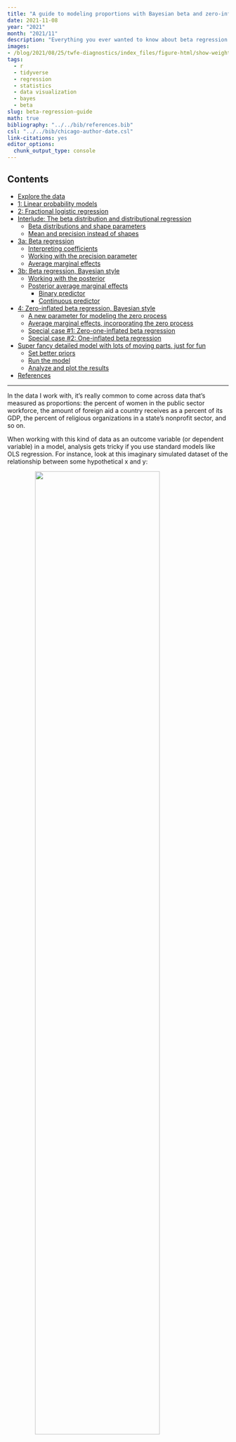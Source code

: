 ```yaml
---
title: "A guide to modeling proportions with Bayesian beta and zero-inflated beta regression models"
date: 2021-11-08
year: "2021"
month: "2021/11"
description: "Everything you ever wanted to know about beta regression! Use R and brms to correctly model proportion data, and learn all about the beta distribution along the way."
images: 
- /blog/2021/08/25/twfe-diagnostics/index_files/figure-html/show-weights-hist-1.png
tags:
  - r
  - tidyverse
  - regression
  - statistics
  - data visualization
  - bayes
  - beta
slug: beta-regression-guide
math: true
bibliography: "../../bib/references.bib"
csl: "../../bib/chicago-author-date.csl"
link-citations: yes
editor_options:
  chunk_output_type: console
---
```


<script src="{{< blogdown/postref >}}index_files/kePrint/kePrint.js"></script>
<link href="{{< blogdown/postref >}}index_files/lightable/lightable.css" rel="stylesheet" />
<script src="{{< blogdown/postref >}}index_files/kePrint/kePrint.js"></script>
<link href="{{< blogdown/postref >}}index_files/lightable/lightable.css" rel="stylesheet" />
<script src="{{< blogdown/postref >}}index_files/kePrint/kePrint.js"></script>

<link href="{{< blogdown/postref >}}index_files/lightable/lightable.css" rel="stylesheet" />

## Contents <!-- omit in toc -->

-   [Explore the data](#explore-the-data)
-   [1: Linear probability models](#1-linear-probability-models)
-   [2: Fractional logistic regression](#2-fractional-logistic-regression)
-   [Interlude: The beta distribution and distributional regression](#interlude-the-beta-distribution-and-distributional-regression)
    -   [Beta distributions and shape parameters](#beta-distributions-and-shape-parameters)
    -   [Mean and precision instead of shapes](#mean-and-precision-instead-of-shapes)
-   [3a: Beta regression](#3a-beta-regression)
    -   [Interpreting coefficients](#interpreting-coefficients)
    -   [Working with the precision parameter](#working-with-the-precision-parameter)
    -   [Average marginal effects](#average-marginal-effects)
-   [3b: Beta regression, Bayesian style](#3b-beta-regression-bayesian-style)
    -   [Working with the posterior](#working-with-the-posterior)
    -   [Posterior average marginal effects](#posterior-average-marginal-effects)
        -   [Binary predictor](#binary-predictor)
        -   [Continuous predictor](#continuous-predictor)
-   [4: Zero-inflated beta regression, Bayesian style](#4-zero-inflated-beta-regression-bayesian-style)
    -   [A new parameter for modeling the zero process](#a-new-parameter-for-modeling-the-zero-process)
    -   [Average marginal effects, incorporating the zero process](#average-marginal-effects-incorporating-the-zero-process)
    -   [Special case #1: Zero-one-inflated beta regression](#special-case-1-zero-one-inflated-beta-regression)
    -   [Special case #2: One-inflated beta regression](#special-case-2-one-inflated-beta-regression)
-   [Super fancy detailed model with lots of moving parts, just for fun](#super-fancy-detailed-model-with-lots-of-moving-parts-just-for-fun)
    -   [Set better priors](#set-better-priors)
    -   [Run the model](#run-the-model)
    -   [Analyze and plot the results](#analyze-and-plot-the-results)
-   [References](#references)

------------------------------------------------------------------------

In the data I work with, it’s really common to come across data that’s measured as proportions: the percent of women in the public sector workforce, the amount of foreign aid a country receives as a percent of its GDP, the percent of religious organizations in a state’s nonprofit sector, and so on.

When working with this kind of data as an outcome variable (or dependent variable) in a model, analysis gets tricky if you use standard models like OLS regression. For instance, look at this imaginary simulated dataset of the relationship between some hypothetical x and y:

<img src="{{< blogdown/postref >}}index_files/figure-html/example-beyond-one-plot-1.png" width="75%" style="display: block; margin: auto;" />

Y here is measured as a percentage and ranges between 0 and 1 (i.e. between the red lines), but the fitted line from a linear model creates predictions that exceed the 0–1 range (see the blue line in the top right corner). Since we’re thinking about proportions, we typically can’t exceed 0% and 100%, so it would be great if our modeling approach took those limits into account.

There are a bunch of different ways to model proportional data that vary substantially in complexity. In this post, I’ll explore four, but I’ll mostly focus on beta and zero-inflated beta regression:

1.  Linear probability models
2.  Fractional logistic regression
3.  Beta regression
4.  Zero-inflated beta regression

Throughout this example, we’ll use data from the [Varieties of Democracy project (V-Dem)](https://www.v-dem.net/en/) to answer a question common in comparative politics: do countries with parliamentary gender quotas (i.e. laws and regulations that require political parties to have a minimum proportion of women members of parliament (MPs)) have more women MPs in their respective parliaments? This question is inspired by [existing research](https://doi.org/10.1177%2F0010414006297342) that looks at the effect of quotas on the proportion of women MPs, and a paper by Tripp and Kang ([2008](#ref-TrippKang:2008)) was my first exposure to fractional logistic regression as a way to handle proportional data. The [original data from that paper](https://home.alicejkang.com/research) is available at Alice Kang’s website, but to simplify the post here, we won’t use it—we’ll just use a subset of equivalent data from V-Dem.

There’s [a convenient R package for accessing V-Dem data](https://github.com/vdeminstitute/vdemdata), so we’ll use that to make a smaller panel of countries between 2010 and 2020. Let’s load all the libraries we need, clean up the data, and get started!

``` r
library(tidyverse)        # ggplot, dplyr, %>%, and friends
library(brms)             # Bayesian modeling through Stan
library(tidybayes)        # Manipulate Stan objects in a tidy way
library(broom)            # Convert model objects to data frames
library(broom.mixed)      # Convert brms model objects to data frames
library(vdemdata)         # Use data from the Varieties of Democracy (V-Dem) project
library(betareg)          # Run beta regression models
library(extraDistr)       # Use extra distributions like dprop()
library(ggdist)           # Special geoms for posterior distributions
library(gghalves)         # Special half geoms
library(ggbeeswarm)       # Special distribution-shaped point jittering
library(ggrepel)          # Automatically position labels
library(patchwork)        # Combine ggplot objects
library(marginaleffects)  # Calculate marginal effects for frequentist models
library(emmeans)          # Calculate marginal effects in even fancier ways
library(modelsummary)     # Create side-by-side regression tables

set.seed(1234)  # Make everything reproducible

# Define the goodness-of-fit stats to include in modelsummary()
gof_stuff <- tribble(
  ~raw, ~clean, ~fmt,
  "nobs", "N", 0,
  "r.squared", "R²", 3
)

# Custom ggplot theme to make pretty plots
# Get the font at https://fonts.google.com/specimen/Barlow+Semi+Condensed
theme_clean <- function() {
  theme_minimal(base_family = "Barlow Semi Condensed") +
    theme(panel.grid.minor = element_blank(),
          plot.title = element_text(family = "BarlowSemiCondensed-Bold"),
          axis.title = element_text(family = "BarlowSemiCondensed-Medium"),
          strip.text = element_text(family = "BarlowSemiCondensed-Bold",
                                    size = rel(1), hjust = 0),
          strip.background = element_rect(fill = "grey80", color = NA))
}

# Make labels use Barlow by default
update_geom_defaults("label_repel", list(family = "Barlow Semi Condensed"))
```

V-Dem covers all countries since 1789 and includes hundreds of different variables. We’ll make a subset of some of the columns here and only look at years from 2010–2020. We’ll also make a subset of *that* and have a dataset for just 2015.

``` r
# Make a subset of the full V-Dem data
vdem_clean <- vdem %>% 
  select(country_name, country_text_id, year, region = e_regionpol_6C,
         polyarchy = v2x_polyarchy, corruption = v2x_corr, 
         civil_liberties = v2x_civlib, prop_fem = v2lgfemleg, v2lgqugen) %>% 
  filter(year >= 2010, year < 2020) %>% 
  drop_na(v2lgqugen, prop_fem) %>% 
  mutate(quota = v2lgqugen > 0,
         prop_fem = prop_fem / 100,
         polyarchy = polyarchy * 100)

vdem_2015 <- vdem_clean %>% 
  filter(year == 2015) %>% 
  # Sweden and Denmark are tied for the highest polyarchy score (91.5), and R's
  # max() doesn't deal with ties, so we cheat a little and add a tiny random
  # amount of noise to each polyarchy score, mark the min and max of that
  # perturbed score, and then remove that temporary column
  mutate(polyarchy_noise = polyarchy + rnorm(n(), 0, sd = 0.01)) %>% 
  mutate(highlight = polyarchy_noise == max(polyarchy_noise) | 
           polyarchy_noise == min(polyarchy_noise)) %>% 
  select(-polyarchy_noise)
```

## Explore the data

Before trying to model this data, we’ll look at it really quick first. Here’s the distribution of `prop_fem` across the two different values of `quota`. In general, it seems that countries without a gender-based quota have fewer women MPs, which isn’t all that surprising, since quotas were designed to boost the number of women MPs in the first place.

``` r
quota_halves <- ggplot(vdem_2015, aes(x = quota, y = prop_fem)) +
  geom_half_point(aes(color = quota), 
                  transformation = position_quasirandom(width = 0.1),
                  side = "l", size = 0.5, alpha = 0.5) +
  geom_half_boxplot(aes(fill = quota), side = "r") + 
  scale_fill_viridis_d(option = "plasma", end = 0.8) +
  scale_color_viridis_d(option = "plasma", end = 0.8) +
  guides(color = "none", fill = "none") +
  labs(x = "Quota", y = "Proportion of women in parliament") +
  theme_clean()

quota_densities <- ggplot(vdem_2015, aes(x = prop_fem, fill = quota)) +
  geom_density(alpha = 0.6) +
  scale_fill_viridis_d(option = "plasma", end = 0.8) +
  labs(x = "Proportion of women in parliament", y = "Density", fill = "Quota") +
  theme_clean() +
  theme(legend.position = "bottom")

quota_halves | quota_densities
```

<img src="{{< blogdown/postref >}}index_files/figure-html/propfem-quota-halves-1.png" width="75%" style="display: block; margin: auto;" />

And here’s what the proportion of women MPs looks like across different levels of electoral democracy. V-Dem’s polyarchy index measures the extent of electoral democracy in different countries, incorporating measures of electoral, freedom of association, and universal suffrage, among other factors. It ranges from 0 to 1, but to make it easier to interpret in regression, we’ll multiply it by 100 so we can talk about unit changes in democracy. To help with the intuition of the index, we’ll highlight the countries with the minimum and maximum values of democracy. In general, the proportion of women MPs increases as democracy increases.

``` r
ggplot(vdem_2015, aes(x = polyarchy, y = prop_fem)) +
  geom_point(aes(color = highlight), size = 1) +
  geom_smooth(method = "lm") +
  geom_label_repel(data = filter(vdem_2015, highlight == TRUE), 
                   aes(label = country_name),
                   seed = 1234) +
  scale_color_manual(values = c("grey30", "#FF4136"), guide = "none") +
  labs(x = "Polyarchy (democracy)", y = "Proportion of women in parliament") +
  theme_clean()
```

<img src="{{< blogdown/postref >}}index_files/figure-html/polyarchy-propfem-scatterplot-1.png" width="75%" style="display: block; margin: auto;" />

## 1: Linear probability models

In the world of econometrics, having the fitted regression line go outside the 0–1 range (like in the plot at the very beginning of this post) is totally fine and not a problem. Economists love to use a thing called a linear probability model (LPM) to model data like this, and for values that aren’t too extreme ([generally if the outcome ranges between 0.2 and 0.8](https://www.alexpghayes.com/blog/consistency-and-the-linear-probability-model/)), the results from these weirdly fitting linear models are generally equivalent to fancier non-linear models. LPMs are even [arguably best for experimental data](https://psyarxiv.com/4gmbv). But it’s still a weird way to think about data and I don’t like them. As [Alex Hayes says](https://www.alexpghayes.com/blog/consistency-and-the-linear-probability-model/),

> \[T\]he thing \[LPM\] is generally inconsistent and aesthetically offensive, but whatever, it works on occasion.

An LPM is really just regular old OLS applied to a binary or proportional outcome, so we’ll use trusty old `lm()`.

``` r
# Linear probability models
model_ols1 <- lm(prop_fem ~ quota,
                 data = vdem_2015)

model_ols2 <- lm(prop_fem ~ polyarchy,
                 data = vdem_2015)

model_ols3 <- lm(prop_fem ~ quota + polyarchy,
                 data = vdem_2015)
```

``` r
modelsummary(list(model_ols1, model_ols2, model_ols3),
             gof_map = gof_stuff)
```

<table class="table pure-table" style="width: auto !important; margin-left: auto; margin-right: auto; margin-left: auto; margin-right: auto;">
<thead>
<tr>
<th style="text-align:left;">
</th>
<th style="text-align:center;">
Model 1
</th>
<th style="text-align:center;">
Model 2
</th>
<th style="text-align:center;">
Model 3
</th>
</tr>
</thead>
<tbody>
<tr>
<td style="text-align:left;">
(Intercept)
</td>
<td style="text-align:center;">
0.191
</td>
<td style="text-align:center;">
0.155
</td>
<td style="text-align:center;">
0.128
</td>
</tr>
<tr>
<td style="text-align:left;">
</td>
<td style="text-align:center;">
(0.011)
</td>
<td style="text-align:center;">
(0.021)
</td>
<td style="text-align:center;">
(0.021)
</td>
</tr>
<tr>
<td style="text-align:left;">
quotaTRUE
</td>
<td style="text-align:center;">
0.060
</td>
<td style="text-align:center;">
</td>
<td style="text-align:center;">
0.063
</td>
</tr>
<tr>
<td style="text-align:left;">
</td>
<td style="text-align:center;">
(0.018)
</td>
<td style="text-align:center;">
</td>
<td style="text-align:center;">
(0.018)
</td>
</tr>
<tr>
<td style="text-align:left;">
polyarchy
</td>
<td style="text-align:center;">
</td>
<td style="text-align:center;">
0.001
</td>
<td style="text-align:center;">
0.001
</td>
</tr>
<tr>
<td style="text-align:left;box-shadow: 0px 1px">
</td>
<td style="text-align:center;box-shadow: 0px 1px">
</td>
<td style="text-align:center;box-shadow: 0px 1px">
(0.000)
</td>
<td style="text-align:center;box-shadow: 0px 1px">
(0.000)
</td>
</tr>
<tr>
<td style="text-align:left;">
N
</td>
<td style="text-align:center;">
172
</td>
<td style="text-align:center;">
172
</td>
<td style="text-align:center;">
172
</td>
</tr>
<tr>
<td style="text-align:left;">
R²
</td>
<td style="text-align:center;">
0.062
</td>
<td style="text-align:center;">
0.057
</td>
<td style="text-align:center;">
0.123
</td>
</tr>
</tbody>
</table>

Based on this, having a quota is associated with a 6 percentage point increase in the proportion of women MPs on average, and the coefficient is statistically significant. If we control for polyarchy, the effect changes to 6.3 percentage points. Great.

## 2: Fractional logistic regression

Logistic regression is normally used for binary outcomes, but surprisingly you can actually use it for proportional data too! This kind of model is called fractional logistic regression, and though it feels weird to use logistic regression with non-binary data, it’s legal! The Stata documentation [actually recommends it](https://www.stata.com/support/faqs/statistics/logit-transformation/), and there are tutorials (like [this](https://stats.idre.ucla.edu/stata/faq/how-does-one-do-regression-when-the-dependent-variable-is-a-proportion/) and [this](https://www3.nd.edu/~rwilliam/stats3/FractionalResponseModels.pdf)) [papers](https://doi.org/10.1177%2F1536867X0800800212) about how to do it with Stata. [This really in-depth post by Michael Clark](https://m-clark.github.io/posts/2019-08-20-fractional-regression/) shows several ways to run these models with R.

Basically use regular logistic regression with `glm(..., family = binomial(link = "logit"))` with an outcome variable that ranges from 0 to 1, and you’re done. R will give you a warning when you use `family = binomial()` with a non-binary outcome variable, but it will still work. If you want to suppress that warning, use `family = quasibinomial()` instead.

``` r
model_frac_logit1 <- glm(prop_fem ~ quota, 
                         data = vdem_2015, 
                         family = quasibinomial())

model_frac_logit2 <- glm(prop_fem ~ polyarchy, 
                         data = vdem_2015, 
                         family = quasibinomial())

model_frac_logit3 <- glm(prop_fem ~ quota + polyarchy, 
                         data = vdem_2015, 
                         family = quasibinomial())
```

``` r
modelsummary(list(model_frac_logit1, model_frac_logit2, model_frac_logit3),
             gof_map = gof_stuff)
```

<table class="table pure-table" style="width: auto !important; margin-left: auto; margin-right: auto; margin-left: auto; margin-right: auto;">
<thead>
<tr>
<th style="text-align:left;">
</th>
<th style="text-align:center;">
Model 1
</th>
<th style="text-align:center;">
Model 2
</th>
<th style="text-align:center;">
Model 3
</th>
</tr>
</thead>
<tbody>
<tr>
<td style="text-align:left;">
(Intercept)
</td>
<td style="text-align:center;">
−1.443
</td>
<td style="text-align:center;">
−1.662
</td>
<td style="text-align:center;">
−1.838
</td>
</tr>
<tr>
<td style="text-align:left;">
</td>
<td style="text-align:center;">
(0.071)
</td>
<td style="text-align:center;">
(0.130)
</td>
<td style="text-align:center;">
(0.139)
</td>
</tr>
<tr>
<td style="text-align:left;">
quotaTRUE
</td>
<td style="text-align:center;">
0.352
</td>
<td style="text-align:center;">
</td>
<td style="text-align:center;">
0.369
</td>
</tr>
<tr>
<td style="text-align:left;">
</td>
<td style="text-align:center;">
(0.107)
</td>
<td style="text-align:center;">
</td>
<td style="text-align:center;">
(0.105)
</td>
</tr>
<tr>
<td style="text-align:left;">
polyarchy
</td>
<td style="text-align:center;">
</td>
<td style="text-align:center;">
0.007
</td>
<td style="text-align:center;">
0.007
</td>
</tr>
<tr>
<td style="text-align:left;box-shadow: 0px 1px">
</td>
<td style="text-align:center;box-shadow: 0px 1px">
</td>
<td style="text-align:center;box-shadow: 0px 1px">
(0.002)
</td>
<td style="text-align:center;box-shadow: 0px 1px">
(0.002)
</td>
</tr>
<tr>
<td style="text-align:left;">
N
</td>
<td style="text-align:center;">
172
</td>
<td style="text-align:center;">
172
</td>
<td style="text-align:center;">
172
</td>
</tr>
</tbody>
</table>

Interpreting this model is a little more involved than interpreting OLS. The coefficients in logistic regression are provided on different scale than the original data. With OLS (and the linear probability model), coefficients show the change in the probability (or proportion in this case, since we’re working with proportion data) that is associated with a one-unit change in an explanatory variable. With logistic regression, coefficients show the change in the natural logged odds of the outcome, also known as “logits.”

This log odds scale is weird and not very intuitive normally, so often people will convert these log odds into odds ratios by exponentiating them. I’ve done this my whole statistical-knowing-and-doing life. If a model provides a coefficient of 0.4, you can exponentiate that with `\(e^{0.4}\)`, resulting in an odds ratio of 1.49. You’d interpret this by saying something like “a one unit change in x increases the likelihood of y by 49%.” That sounds neat and soundbite-y and you see stuff like this all the time in science reporting. But thinking about percent changes in probability is still a weird way of thinking (though admittedly less non-intuitive than thinking about logits/logged odds).

For instance, here the coefficient for `quota` in Model 1 is 0.352. If we exponentiate that ($e^{0.352}$) we get 1.42. If our outcome were binary, we could say that having a quota makes it 42% more likely that the outcome would occur. But our outcome isn’t binary—it’s a proportion—so we need to think about changes in probabilities or proportions instead, and odds ratios make that really really hard.

Instead of odds ratios, we need to work directly with these logit-scale values. For a *phenomenally* excellent overview of binary logistic regression and how to interpret coefficients, see [Steven Miller’s most excellent lab script here](http://post8000.svmiller.com/lab-scripts/logistic-regression-lab.html)—because of that post I’m now far less afraid of dealing with logit-scale coefficients!

We can invert a logit value and convert it to a probability using the `plogis()` function in R. We’ll illustrate this a couple different ways, starting with a super simple intercept-only model:

``` r
model_frac_logit0 <- glm(prop_fem ~ 1, 
                         data = vdem_2015, 
                         family = quasibinomial())
tidy(model_frac_logit0)
## # A tibble: 1 × 5
##   term        estimate std.error statistic  p.value
##   <chr>          <dbl>     <dbl>     <dbl>    <dbl>
## 1 (Intercept)    -1.29    0.0540     -24.0 1.24e-56

logit0_intercept <- model_frac_logit0 %>% 
  tidy() %>% 
  filter(term == "(Intercept)") %>% 
  pull(estimate)

# The intercept in logits. Who even knows what this means.
logit0_intercept
## [1] -1.29
```

The intercept of this intercept-only model is -1.295 in logit units, whatever that means. We can convert this to a probability though:

``` r
# Convert logit to a probability (or proportion in this case)
plogis(logit0_intercept)
## [1] 0.215
```

According to this probability/proportion, the average proportion of women MPs in the dataset is 0.215. Let’s see if that’s really the case:

``` r
mean(vdem_2015$prop_fem)
## [1] 0.215
```

It’s the same! That’s so neat!

Inverting logit coefficients to probabilities gets a little trickier when there are multiple moving parts, though. With OLS, each coefficient shows the marginal change in the outcome for each unit change in the explanatory variable. With logistic regression, that’s not the case—we have to incorporate information from the intercept in order to get marginal effects.

For example, in Model 1, the log odds coefficient for `quota` is 0.352. If we invert that with `plogis()`, we end up with a really big number:

``` r
logit1_intercept <- model_frac_logit1 %>% 
  tidy() %>% 
  filter(term == "(Intercept)") %>% 
  pull(estimate)

logit1_quota <- model_frac_logit1 %>% 
  tidy() %>% 
  filter(term == "quotaTRUE") %>% 
  pull(estimate)

# Incorrect marginal effect of quota
plogis(logit1_quota)
## [1] 0.587
```

If that were true, we could say that having a quota increases the proportion of women MPs by nearly 60%! But that’s wrong. We have to incorporate information from the intercept, as well as any other coefficients in the model, like so:

``` r
plogis(logit1_intercept + logit1_quota) - plogis(logit1_intercept)
## [1] 0.0605
```

*This* is the effect of having a quota on the proportion of women MPs. Having a quota increases the proportion by about 6 percentage points, on average.

The math of combining these different logit coefficients and converting them to probabilities gets really tricky once there are more than one covariate, like in Model 3 here where we include both quota and polyarchy. Rather than try to figure out, we can instead calculate the marginal effects of specific variables while holding others constant. In practice this entails plugging a custom hypothetical dataset into our model and estimating the predicted values of the outcome. For instance, we can create a small dataset with just two rows: in one row, `quota` is FALSE and in the other `quota` is TRUE, while we hold `polyarchy` at its mean value. The [**marginaleffects** package](https://vincentarelbundock.github.io/marginaleffects/) makes this really easy to do:

``` r
# Calculate the typical values for all variables in Model 3, except for quota,
# which we'll force to be FALSE and TRUE
data_to_predict <- typical(model = model_frac_logit3, 
                           quota = c(FALSE, TRUE))
data_to_predict
##   polyarchy quota
## 1      53.5 FALSE
## 2      53.5  TRUE
```

Next we can use `predictions()` from the **marginaleffects** package to plug this data into Model 3 and figure out the fitted values for each of the rows:

``` r
# Plug this new dataset into the model
frac_logit_pred <- predictions(model_frac_logit3, newdata = data_to_predict)
frac_logit_pred
##       type predicted std.error conf.low conf.high polyarchy quota
## 1 response     0.189    0.0108    0.168     0.211      53.5 FALSE
## 2 response     0.252    0.0148    0.224     0.282      53.5  TRUE
```

The `predicted` column here tells us the predicted or fitted value. When countries don’t have a quota, the average proportion of women MPs is 0.189; when they do have a quota, the average predicted proportion is 0.252. That’s a 0.063 percentage point difference, which is really similar to what we found from Model 1. We can plot these marginal effects too and see that the 6 percentage point difference is statistically significant:

``` r
ggplot(frac_logit_pred, aes(x = quota, y = predicted)) +
  geom_pointrange(aes(ymin = conf.low, ymax = conf.high)) +
  labs(x = "Quota", y = "Predicted proportion of women in parliament") +
  theme_clean()
```

<img src="{{< blogdown/postref >}}index_files/figure-html/frac-logit-plot-predictions-1.png" width="75%" style="display: block; margin: auto;" />

We can also compute marginal effects for polyarchy, holding `quota` at FALSE (its most common value) and ranging `polyarchy` from 0 to 100:

``` r
data_to_predict <- typical(model = model_frac_logit3, 
                           polyarchy = seq(0, 100, by = 1))

frac_logit_pred <- predictions(model_frac_logit3, 
                               newdata = data_to_predict)

ggplot(frac_logit_pred, aes(x = polyarchy, y = predicted)) + 
  geom_ribbon(aes(ymin = conf.low, ymax = conf.high), 
              alpha = 0.4, fill = "#480B6A") +
  geom_line(size = 1, color = "#480B6A") +
  labs(x = "Polyarchy (democracy)", 
       y = "Predicted proportion of women in parliament") +
  theme_clean()
```

<img src="{{< blogdown/postref >}}index_files/figure-html/frac-logit-predict-polyarchy-1.png" width="75%" style="display: block; margin: auto;" />

The predicted proportion of women MPs increases as democracy increases, which follows from the model results. But what’s the marginal effect of a one-unit increase in polyarchy? The coefficient from Model 3 was really small (0.007099 logits). We can convert this to a probability while correctly accounting for the intercept and all other coefficients with the `marginaleffects()` function:

``` r
marginaleffects(model_frac_logit3, variables = "polyarchy") %>% 
  tidy()
##       type      term estimate std.error statistic  p.value conf.low conf.high
## 1 response polyarchy  0.00119  0.000348       3.4 0.000666 0.000503   0.00187
```

The effect here is small: a one-unit change in polyarchy (i.e. moving from a 56 to a 57) is associated with a 0.00119 percentage point increase in the proportion of women MPs, on average. That’s not *huge*, but a one-unit change in polyarchy also isn’t huge. If a country moves 10 points from 56 to 66, for instance, there’d be a ≈10x increase in the effect (0.00119 \* 10, or 0.012). This is apparent in the predicted proportion when polyarchy is set to 56 and 66: 0.2026564 - 0.1914267 = 0.011

``` r
marginaleffects(model_frac_logit3,
                newdata = typical(polyarchy = c(56, 66)))
##   rowid     type      term    dydx std.error quota polyarchy predicted
## 1     1 response polyarchy 0.00110  0.000327 FALSE        56     0.191
## 2     2 response polyarchy 0.00115  0.000355 FALSE        66     0.203
## 3     1 response quotaTRUE 0.06369  0.018443 FALSE        56     0.191
## 4     2 response quotaTRUE 0.06619  0.019195 FALSE        66     0.203
```

Finally, how do these fractional logistic regression coefficients compare to what we found with the linear probability model? We can look at them side-by-side:

``` r
modelsummary(list("OLS" = model_ols3,
                  "Fractional logit" = model_frac_logit3,
                  "Fractional logit<br>(marginal effects)" = marginaleffects(model_frac_logit3)),
             gof_map = gof_stuff,
             escape = FALSE)
```

<table class="table pure-table" style="width: auto !important; margin-left: auto; margin-right: auto; margin-left: auto; margin-right: auto;">
<thead>
<tr>
<th style="text-align:left;">
</th>
<th style="text-align:center;">
OLS
</th>
<th style="text-align:center;">
Fractional logit
</th>
<th style="text-align:center;">
Fractional logit<br>(marginal effects)
</th>
</tr>
</thead>
<tbody>
<tr>
<td style="text-align:left;">
(Intercept)
</td>
<td style="text-align:center;">
0.128
</td>
<td style="text-align:center;">
−1.838
</td>
<td style="text-align:center;">
</td>
</tr>
<tr>
<td style="text-align:left;">
</td>
<td style="text-align:center;">
(0.021)
</td>
<td style="text-align:center;">
(0.139)
</td>
<td style="text-align:center;">
</td>
</tr>
<tr>
<td style="text-align:left;">
quotaTRUE
</td>
<td style="text-align:center;">
0.063
</td>
<td style="text-align:center;">
0.369
</td>
<td style="text-align:center;">
0.063
</td>
</tr>
<tr>
<td style="text-align:left;">
</td>
<td style="text-align:center;">
(0.018)
</td>
<td style="text-align:center;">
(0.105)
</td>
<td style="text-align:center;">
(0.018)
</td>
</tr>
<tr>
<td style="text-align:left;">
polyarchy
</td>
<td style="text-align:center;">
0.001
</td>
<td style="text-align:center;">
0.007
</td>
<td style="text-align:center;">
0.001
</td>
</tr>
<tr>
<td style="text-align:left;box-shadow: 0px 1px">
</td>
<td style="text-align:center;box-shadow: 0px 1px">
(0.000)
</td>
<td style="text-align:center;box-shadow: 0px 1px">
(0.002)
</td>
<td style="text-align:center;box-shadow: 0px 1px">
(0.000)
</td>
</tr>
<tr>
<td style="text-align:left;">
N
</td>
<td style="text-align:center;">
172
</td>
<td style="text-align:center;">
172
</td>
<td style="text-align:center;">
172
</td>
</tr>
<tr>
<td style="text-align:left;">
R²
</td>
<td style="text-align:center;">
0.123
</td>
<td style="text-align:center;">
</td>
<td style="text-align:center;">
</td>
</tr>
</tbody>
</table>

They’re the same! Having a quota is associated with a 0.063 percentage point increase in the proportion of women MPs, on average, in both OLS and the fractional logit model. That’s so neat!

## Interlude: The beta distribution and distributional regression

The OLS-based linear probability model works (begrudgingly), and fractional logistic regression works (but it feels kinda weird to use logistic regression on proportions like that). The third method we’ll explore is beta regression, which is a little different from linear regression. With regular old linear regression, we’re essentially fitting a line to data. We find an intercept, we find a slope, and we draw a line. We can add some mathematical trickery to make sure the line stays within specific bounds (like using logits and logged odds), but fundamentally everything just has intercepts and slopes.

An alternative to this kind of mean-focused regression is to use something called [*distributional regression*](https://doi.org/10.1016/j.ecosta.2021.07.006) ([Kneib, Silbersdorff, and Säfken 2021](#ref-KneibSilbersdorffSafken:2021)) to estimate not lines and averages, but the overall shapes of statistical distributions.

Beta regression is one type of distributional regression, but before we explore how it works, we have to briefly review how distributions work.

In statistics, there are all sorts of probability distributions that can represent the general shape and properties of a variable ([I have a whole guide for generating data using the most common distributions here](https://evalf21.classes.andrewheiss.com/example/random-numbers/#distributions)). For instance, in a normal distribution, most of the values are clustered around a mean, and values are spread out based on some amount of variance, or standard deviation.

Here are two normal distributions defined by different means and standard deviations. One is centered at 5 with a fairly wide standard deviation of 4 (so 95% of its values range from 5 ± (4 × 1.96), or from −3ish to 13ish), while the other is centered at 10 with a narrower standard deviation of 2 (so 95% of its values range from 10 ± (2 × 1.96), or from 6 to 14):

``` r
ggplot(data = tibble(x = seq(-10, 20)), aes(x = x)) +
  geom_function(fun = dnorm, args = list(mean = 5, sd = 4),
                aes(color = "Normal(mean = 5, sd = 4)"), size = 1) +
  geom_function(fun = dnorm, args = list(mean = 10, sd = 2),
                aes(color = "Normal(mean = 10, sd = 2)"), size = 1) +
  scale_color_viridis_d(option = "plasma", end = 0.8, name = "") +
  theme_clean() +
  theme(legend.position = "bottom")
```

<img src="{{< blogdown/postref >}}index_files/figure-html/plot-dist-normal-example-1.png" width="75%" style="display: block; margin: auto;" />

Most other distributions are defined in similar ways: there’s a central tendency (often the mean), and there’s some spread or variation around that center.

### Beta distributions and shape parameters

One really common distribution that’s *perfect* for percentages and proportions is [the beta distribution](https://en.wikipedia.org/wiki/Beta_distribution), which is naturally limited to numbers between 0 and 1 (but importantly doesn’t include 0 or 1). The beta distribution is an extremely flexible distribution and can take all sorts of different shapes and forms (stare at [this amazing animated GIF](https://en.wikipedia.org/wiki/File:PDF_of_the_Beta_distribution.gif) for a while to see all the different shapes!)

Unlike a normal distribution, where you use the mean and standard deviation as the distributional parameters, beta distributions take two non-intuitive parameters: (1) `shape1` and (2) `shape2`, often abbreviated as `\(a\)` and `\(b\)`. [This answer at Cross Validated](https://stats.stackexchange.com/a/47782/3025) does an *excellent* job of explaining the intuition behind beta distributions and it’d be worth it to read it. Go do that—I’ll wait.

Basically beta distributions are good at modeling the probabilities of things, and `shape1` and `shape2` represent specific parts of a formula for probabilities and proportions.

Let’s say that there’s an exam with 10 points where most people score a 6/10. Another way to think about this is that an exam is a collection of correct answers and incorrect answers, and that the percent correct follows this equation:

$$
\frac{\text{Number correct}}{\text{Number correct} + \text{Number incorrect}}
$$

If you scored a 6, you could write that as:

$$
\frac{6}{6+4} = \frac{6}{10}
$$

To make this formula more general, we can use variable names: `\(a\)` for the number correct and `\(b\)` for the number incorrect, leaving us with this:

$$
\frac{a}{a + b}
$$

In a beta distribution, the `\(a\)` and the `\(b\)` in that equation correspond to the `shape1` and `shape2` parameters. If we want to look at the distribution of scores for this test where most people get 6/10, or 60%, we can use 6 and 4 as parameters. Most people score around 60%, and the distribution isn’t centered—it’s asymmetric. Neat!

``` r
ggplot() +
  geom_function(fun = dbeta, args = list(shape1 = 6, shape2 = 4),
                aes(color = "Beta(shape1 = 6, shape2 = 4)"),
                size = 1) +
  scale_color_viridis_d(option = "plasma", name = "") +
  theme_clean() +
  theme(legend.position = "bottom")
```

<img src="{{< blogdown/postref >}}index_files/figure-html/plot-dist-beta-6-4-1.png" width="75%" style="display: block; margin: auto;" />

The magic of—and most confusing part about—beta distributions is that you can get all sorts of curves by just changing the shape parameters. To make this easier to see, we can make a bunch of different beta distributions.

``` r
ggplot() +
  geom_function(fun = dbeta, args = list(shape1 = 6, shape2 = 4),
                aes(color = "Beta(shape1 = 6, shape2 = 4)"),
                size = 1) +
  geom_function(fun = dbeta, args = list(shape1 = 60, shape2 = 40),
                aes(color = "Beta(shape1 = 60, shape2 = 40)"),
                size = 1) +
  geom_function(fun = dbeta, args = list(shape1 = 9, shape2 = 1),
                aes(color = "Beta(shape1 = 9, shape2 = 1)"),
                size = 1) +
  geom_function(fun = dbeta, args = list(shape1 = 2, shape2 = 11),
                aes(color = "Beta(shape1 = 2, shape2 = 11)"),
                size = 1) +
  scale_color_viridis_d(option = "plasma", end = 0.8, name = "",
                        guide = guide_legend(nrow = 2)) +
  theme_clean() +
  theme(legend.position = "bottom")
```

<img src="{{< blogdown/postref >}}index_files/figure-html/plot-dist-beta-lots-1.png" width="75%" style="display: block; margin: auto;" />

To figure out the center of each of these distributions, think of the `\(\frac{a}{a+b}\)` formula. For the blue distribution on the far left, for instance, it’s `\(\frac{2}{2+11}\)` or 0.154. The orange distribution on the far right is centered at `\(\frac{9}{9+1}\)`, or 0.9. The tall pink-ish distribution is centered at 0.6 ($\frac{60}{60+40}$), just like the `\(\frac{6}{6+4}\)` distribution, but it’s much narrower and less spread out. When working with these two shape parameters, you control the variance or spread of the distribution by scaling the values up or down.

### Mean and precision instead of shapes

But thinking about these shapes and manually doing the `\(\frac{a}{a+b}\)` calculation in your head is hard! It’s even harder to get a specific amount of spread. Most other distributions can be defined with a center and some amount of spread or variance, but with beta distributions you’re stuck with these weirdly interacting shape parameters.

Fortunately there’s [an alternative way](https://en.wikipedia.org/wiki/Beta_distribution#Alternative_parameterizations) of parameterizing the beta distribution that uses a mean `\(\mu\)` and precision `\(\phi\)` (the same idea as variance) instead of these strange shapes.

These shapes and the `\(\mu\)` and `\(\phi\)` parameters are mathematically related and interchangeable. Formally, the two shapes can be defined using `\(\mu\)` and `\(\phi\)` like so:

`$$\begin{aligned} \text{shape1 } (a) &= \mu \times \phi \\ \text{shape2 } (b) &= (1 - \mu) \times \phi \end{aligned}$$`

Based on this, we can do some algebra to figure out how to write `\(\mu\)` and `\(\phi\)` using `\(a\)` and `\(b\)`:

`$$\begin{equation} \begin{aligned}[t] &\text{[get } \phi \text{ alone]} \\ \mu \times \phi &= a \\ \phi &= \frac{a}{\mu} \end{aligned} \qquad \begin{aligned}[t] &\text{[solve for } \mu \text{]} \\ b &= (1 - \mu) \times \phi \\ b &= (1 - \mu) \times \frac{a}{\mu} \\ b &= \frac{a}{\mu} - \frac{a \mu}{\mu} \\ b &= \frac{a}{\mu} - a \\ a + b &= \frac{a}{\mu} \\ \color{orange}{\mu} &\color{orange}{= \frac{a}{a + b}} \end{aligned} \qquad \begin{aligned}[t] &\text{[solve for } \phi \text{]} \\ a &= \mu \times \phi \\ a &= \left( \frac{a}{a + b} \right) \times \phi \\ a &= \frac{a \phi}{a + b} \\ (a + b) a &= a \phi \\ a^2 + ba &= a \phi \\ \color{orange}{\phi} &\color{orange}{= a + b} \end{aligned} \end{equation}$$`

It’s thus possible to translate between these two parameterizations:

`$$\begin{equation} \begin{aligned}[t] \text{Shape 1:} && a &= \mu \phi \\ \text{Shape 2:} && b &= (1 - \mu) \phi \end{aligned} \qquad\qquad\qquad \begin{aligned}[t] \text{Mean:} && \mu &= \frac{a}{a + b} \\ \text{Precision:} && \phi &= a + b \end{aligned} \end{equation}$$`

To help with the intuition, we can make a couple little functions to switch between them.

``` r
shapes_to_muphi <- function(shape1, shape2) {
  mu <- shape1 / (shape1 + shape2)
  phi <- shape1 + shape2
  return(list(mu = mu, phi = phi))
}

muphi_to_shapes <- function(mu, phi) {
  shape1 <- mu * phi
  shape2 <- (1 - mu) * phi
  return(list(shape1 = shape1, shape2 = shape2))
}
```

Remember our initial distribution where `shape1` was 6 and `shape2` was 4? Here’s are the parameters for that using `\(\mu\)` and `\(\phi\)` instead:

``` r
shapes_to_muphi(6, 4)
## $mu
## [1] 0.6
## 
## $phi
## [1] 10
```

It has a mean of 0.6 and a precision of 10. That more precise and taller distribution where `shape1` was 60 and `shape2` was 40?

``` r
shapes_to_muphi(60, 40)
## $mu
## [1] 0.6
## 
## $phi
## [1] 100
```

It has the same mean of 0.6, but a much higher precision (100 now instead of 10).

R has built-in support for the shape-based beta distribution with things like `dbeta()`, `rbeta()`, etc. We can work with this reparameterized `\(\mu\)`- and `\(\phi\)`-based beta distribution using the `dprop()` (and `rprop()`, etc.) from the **extraDistr** package. It takes two arguments: `size` for `\(\phi\)` and `mean` for `\(\mu\)`.

``` r
beta_shapes <- ggplot() +
  geom_function(fun = dbeta, args = list(shape1 = 6, shape2 = 4),
                aes(color = "dbeta(shape1 = 6, shape2 = 4)"),
                size = 1) +
  geom_function(fun = dbeta, args = list(shape1 = 60, shape2 = 40),
                aes(color = "dbeta(shape1 = 60, shape2 = 40)"),
                size = 1) +
  geom_function(fun = dbeta, args = list(shape1 = 9, shape2 = 1),
                aes(color = "dbeta(shape1 = 9, shape2 = 1)"),
                size = 1) +
  geom_function(fun = dbeta, args = list(shape1 = 2, shape2 = 11),
                aes(color = "dbeta(shape1 = 2, shape2 = 11)"),
                size = 1) +
  scale_color_viridis_d(option = "plasma", end = 0.8, name = "",
                        guide = guide_legend(ncol = 1)) +
  labs(title = "Shape-based beta distributions") +
  theme_clean() +
  theme(legend.position = "bottom")

beta_mu_phi <- ggplot() +
  geom_function(fun = dprop, args = list(mean = 0.6, size = 10),
                aes(color = "dprop(mean = 0.6, size = 10)"),
                size = 1) +
  geom_function(fun = dprop, args = list(mean = 0.6, size = 100),
                aes(color = "dprop(mean = 0.6, size = 100)"),
                size = 1) +
  geom_function(fun = dprop, args = list(mean = 0.9, size = 10),
                aes(color = "dprop(mean = 0.9, size = 10)"),
                size = 1) +
  geom_function(fun = dprop, args = list(mean = 0.154, size = 13),
                aes(color = "dprop(mean = 0.154, size = 13)"),
                size = 1) +
  scale_color_viridis_d(option = "plasma", end = 0.8, name = "",
                        guide = guide_legend(ncol = 1)) +
  labs(title = "Mean- and precision-based beta distributions") +
  theme_clean() +
  theme(legend.position = "bottom")

beta_shapes | beta_mu_phi
```

<img src="{{< blogdown/postref >}}index_files/figure-html/plot-dist-beta-lots-dprop-1.png" width="90%" style="display: block; margin: auto;" />

Phew. That’s a lot of background to basically say that you don’t have to think about the shape parameters for beta distributions—you can think of mean ($\mu$) and precision ($\phi$) instead, just like you do with a normal distribution and its mean and standard deviation.

## 3a: Beta regression

So, with that quick background on how beta distributions work, we can now explore how beta regression lets us model outcomes that range between 0 and 1. Again, beta regression is a *distributional* regression, which means we’re ultimately modeling `\(\mu\)` and `\(\phi\)` and not just a slope and intercept. With this regression, we’ll be able to fit separate models for both parameters and see how the overall distribution shifts based on different covariates.

The [**betareg** package](https://cran.r-project.org/web/packages/betareg/index.html) provides the `betareg()` function for doing frequentist beta regression. For the sake of simplicity, we’ll just look at `prop_fem ~ quota` and ignore polyarchy for a bit.

The syntax is just like all other formula-based regression functions, but with an added bit: the first part of the equation (`prop_fem ~ quota`) models the mean, or `\(\mu\)`, while anything that comes after a `|` in the formula will explain variation in the precision, or `\(\phi\)`.

Let’s try it out!

``` r
model_beta <- betareg(prop_fem ~ quota | quota, 
                      data = vdem_2015, 
                      link = "logit")
## Error in betareg(prop_fem ~ quota | quota, data = vdem_2015, link = "logit"): invalid dependent variable, all observations must be in (0, 1)
```

Oh no! We have an error. Beta regression can *only* handle outcome values that range between 0 and 1—it **cannot** deal with values that are exactly 0 or exactly 1.

We’ll show how to deal with 0s and 1s later. For now we can do some trickery and add 0.001 to all the 0s so that they’re not actually 0. This is cheating, but it’s fine for now :)

``` r
vdem_2015_fake0 <- vdem_2015 %>% 
  mutate(prop_fem = ifelse(prop_fem == 0, 0.001, prop_fem))

model_beta <- betareg(prop_fem ~ quota | quota, 
                      data = vdem_2015_fake0, 
                      link = "logit")
tidy(model_beta)
## # A tibble: 4 × 6
##   component term        estimate std.error statistic  p.value
##   <chr>     <chr>          <dbl>     <dbl>     <dbl>    <dbl>
## 1 mean      (Intercept)   -1.46     0.0840    -17.4  5.69e-68
## 2 mean      quotaTRUE      0.374    0.112       3.35 8.22e- 4
## 3 precision (Intercept)    2.06     0.137      15.1  2.83e-51
## 4 precision quotaTRUE      0.536    0.216       2.48 1.30e- 2
```

### Interpreting coefficients

We now have two sets of coefficients, one set for each parameter (the mean and precision). The parameters for the mean are measured on the logit scale, just like with logistic regression previously, and we can calculate the marginal effect of having a quota by using `plogis()` and piecing together the coefficient and the intercept:

``` r
beta_mu_intercept <- model_beta %>% 
  tidy() %>% 
  filter(component == "mean", term == "(Intercept)") %>% 
  pull(estimate)

beta_mu_quota <- model_beta %>% 
  tidy() %>% 
  filter(component == "mean", term == "quotaTRUE") %>% 
  pull(estimate)

plogis(beta_mu_intercept + beta_mu_quota) - plogis(beta_mu_intercept)
## [1] 0.0637
```

Having a quota thus increases the average of the distribution of women MPs by 6.367 percentage points, on average. That’s the same value that we found with OLS and with fractional logistic regression!

### Working with the precision parameter

But what about those precision parameters—what can we do with those? For mathy reasons, these are not measured on a logit scale. Instead, they’re logged values. We can invert them by exponentiating them with `exp()`.

The phi intercept represents the precision of the distribution of the proportion of women MPs in countries without a quota, while the phi coefficient for quota represents the change in that precision when `quota` is `TRUE`. That means we have all the parameters to draw two different distributions of our outcome, split by whether countries have quotas. Let’s plot these two predicted distributions on top of the true underlying data and see how well they fit:

``` r
beta_phi_intercept <- model_beta %>% 
  tidy() %>% 
  filter(component == "precision", term == "(Intercept)") %>% 
  pull(estimate)

beta_phi_quota <- model_beta %>% 
  tidy() %>% 
  filter(component == "precision", term == "quotaTRUE") %>% 
  pull(estimate)

no_quota_title <- paste0("dprop(mean = plogis(", round(beta_mu_intercept, 2),
                         "), size = exp(", round(beta_phi_intercept, 2), "))")

quota_title <- paste0("dprop(mean = plogis(", round(beta_mu_intercept, 2),
                      " + ", round(beta_mu_quota, 2), 
                      "), size = exp(", round(beta_phi_intercept, 2),
                      " + ", round(beta_phi_quota, 2), "))")

ggplot(data = tibble(x = 0:1), aes(x = x)) +
  geom_density(data = vdem_2015_fake0, 
               aes(x = prop_fem, fill = quota), alpha = 0.5, color = NA) +
  stat_function(fun = dprop, size = 1,
                args = list(size = exp(beta_phi_intercept), 
                            mean = plogis(beta_mu_intercept)),
                aes(color = no_quota_title)) +
  stat_function(fun = dprop, size = 1,
                args = list(size = exp(beta_phi_intercept + beta_phi_quota), 
                            mean = plogis(beta_mu_intercept + beta_mu_quota)),
                aes(color = quota_title)) +
  scale_fill_viridis_d(option = "plasma", end = 0.8, name = "Quota",
                       guide = guide_legend(ncol = 1, order = 1)) +
  scale_color_viridis_d(option = "plasma", end = 0.8, direction = -1, name = "",
                        guide = guide_legend(reverse = TRUE, ncol = 1, order = 2)) +
  labs(x = "Proportion of women in parliament") +
  theme_clean() +
  theme(legend.position = "bottom")
```

<img src="{{< blogdown/postref >}}index_files/figure-html/plot-dist-beta-shifted-1.png" width="75%" style="display: block; margin: auto;" />

Note how the whole distribution changes when there’s a quota. The mean doesn’t just shift rightward—the precision of the distribution changes too and the distribution where quota is `TRUE` has a whole new shape. The model actually captures it really well too! Look at how closely the predicted orange line aligns with the the underlying data. The blue predicted line is a little off, but that’s likely due to the 0s that we cheated with.

You don’t have to model the `\(\phi\)` if you don’t want to. A model like this will work just fine too:

``` r
model_beta_no_phi <- betareg(prop_fem ~ quota, 
                             data = vdem_2015_fake0, 
                             link = "logit")
tidy(model_beta_no_phi)
## # A tibble: 3 × 6
##   component term        estimate std.error statistic  p.value
##   <chr>     <chr>          <dbl>     <dbl>     <dbl>    <dbl>
## 1 mean      (Intercept)   -1.51     0.0763    -19.7  9.12e-87
## 2 mean      quotaTRUE      0.456    0.110       4.13 3.70e- 5
## 3 precision (phi)          9.42     0.995       9.47 2.87e-21
```

In this case, you still get a precision component, but it’s universal across all the different coefficients—it doesn’t vary across `quota` (or any other variables, had we included any others in the model). Also, for whatever mathy reasons, when you *don’t* explicitly model the precision, the resulting coefficient in the table isn’t on the log scale—it’s a regular non-logged number, so there’s no need to exponentiate. We can plot the two distributions like before. The mean part is all the same! The only difference now is that phi is constant across the two groups

``` r
beta_phi <- model_beta_no_phi %>% 
  tidy() %>% 
  filter(component == "precision") %>% 
  pull(estimate)

no_quota_title <- paste0("dprop(mean = plogis(", round(beta_mu_intercept, 2),
                         "), size = ", round(beta_phi, 2), ")")

quota_title <- paste0("dprop(mean = plogis(", round(beta_mu_intercept, 2),
                      " + ", round(beta_mu_quota, 2), 
                      "), size = ", round(beta_phi, 2), ")")

ggplot(data = tibble(x = 0:1), aes(x = x)) +
  geom_density(data = vdem_2015_fake0, 
               aes(x = prop_fem, fill = quota), alpha = 0.5, color = NA) +
  stat_function(fun = dprop, size = 1,
                args = list(size = beta_phi, 
                            mean = plogis(beta_mu_intercept)),
                aes(color = no_quota_title)) +
  stat_function(fun = dprop, size = 1,
                args = list(size = beta_phi, 
                            mean = plogis(beta_mu_intercept + beta_mu_quota)),
                aes(color = quota_title)) +
  scale_fill_viridis_d(option = "plasma", end = 0.8, name = "Quota",
                       guide = guide_legend(ncol = 1, order = 1)) +
  scale_color_viridis_d(option = "plasma", end = 0.8, direction = -1, name = "",
                        guide = guide_legend(reverse = TRUE, ncol = 1, order = 2)) +
  labs(x = "Proportion of women in parliament") +
  theme_clean() +
  theme(legend.position = "bottom")
```

<img src="{{< blogdown/postref >}}index_files/figure-html/plot-dist-beta-shifted-no-phi-1.png" width="75%" style="display: block; margin: auto;" />

Again, the means are the same, so the average difference between having a quota and not having a quota is the same, but because the precision is constant, the distributions don’t fit the data as well.

### Average marginal effects

Because beta regression coefficients are all in logit units (with the exception of the `\(\phi\)` part), we can interpret their marginal effects just like we did with logistic regression. It’s tricky to piece together all the different parts and feed them through `plogis()`, so it’s best to calculate the marginal effects with hypothetical data as before.

``` r
marginaleffects(model_beta,
                newdata = typical(quota = c(FALSE, TRUE)))
##   rowid     type      term   dydx std.error quota predicted
## 1     1 response quotaTRUE 0.0637    0.0189 FALSE     0.188
## 2     2 response quotaTRUE 0.0637    0.0189  TRUE     0.251
```

After incorporating all the moving parts of the model, we find that having a quota is associated with an increase of 6.37 percentage points of the proportion of women MPs, on average, which is what we found earlier by piecing together the intercept and coefficient. If we had more covariates, this `marginaleffects()` result would be necessary, since it’s tricky to incorporate all the different model pieces by hand.

Sadly, notice how the results from `marginaleffects()` don’t include confidence intervals. For whatever reason, `betareg` objects [don’t provide standard errors when making predictions, by design](https://stats.stackexchange.com/a/230681/3025). We have a `std.error` column here because `marginaleffects()` did something separately behind the scenes to get it, but had we just used `predict()` or `broom::augment()` instead, we’d get an estimate and that’s all.

``` r
augment(model_beta, newdata = tibble(quota = c(FALSE, TRUE)))
## # A tibble: 2 × 2
##   quota .fitted
##   <lgl>   <dbl>
## 1 FALSE   0.188
## 2 TRUE    0.251
```

## 3b: Beta regression, Bayesian style

Not having standard errors and confidence intervals with `betareg()` is kind of a bummer. Uncertainty is wonderful. We’re working with distributions already with distributional regression like beta regression—it would be great if we could quantify our uncertainty more systematically.

Fortunately Bayesian regression lets us do just that. We can generate thousands of plausible estimates based on the combination of our prior beliefs and the likelihood of the data, and then we can explore the uncertainty and the distributions of all those estimates. Instead of trying to figure out the math behind precise `betareg()` standard errors (which the authors haven’t even done, since it’s hard!), we’ll brute-force our way there with simulation.

We’ll also get to interpret the results Bayesianly. [Goodbye confidence intervals; hello credible intervals.](https://evalf21.classes.andrewheiss.com/resource/bayes/#confidence-intervals-vs-credible-intervals)

The [incredible **brms** package](https://paul-buerkner.github.io/brms/) has built-in support for beta regression. I won’t go into details here about how to use **brms**—there are all sorts of tutorials and examples online for that ([here’s a quick basic one](https://evalf21.classes.andrewheiss.com/resource/bayes/#super-short-example)).

Let’s recreate the model we made with `betareg()` earlier, but now with a Bayesian flavor. The formula syntax is a little different with **brms**. Instead of using `|` to divide the `\(\mu\)` part from the `\(\phi\)` part, we specify two separate formulas: one for `prop_fem` for the `\(\mu\)` part, and one for `phi` for the `\(\phi\)` part. We’ll use the default priors here (but in real life, you’d want to set them to something sensible), and we’ll generate 4000 Monte Carlo Markov Chain (MCMC) samples across 4 chains.

``` r
model_beta_bayes <- brm(
  bf(prop_fem ~ quota,
     phi ~ quota),
  data = vdem_2015_fake0,
  family = Beta(),
  chains = 4, iter = 2000, warmup = 1000,
  cores = 4, seed = 1234, 
  # Use the cmdstanr backend for Stan because it's faster and more modern than
  # the default rstan You need to install the cmdstanr package first
  # (https://mc-stan.org/cmdstanr/) and then run cmdstanr::install_cmdstan() to
  # install cmdstan on your computer.
  backend = "cmdstanr"
)
## Start sampling
```

Check out the results—they’re the same that we found with `betareg()`, only now we have uncertainty for each of the estimates.

``` r
tidy(model_beta_bayes, effects = "fixed")
## # A tibble: 4 × 7
##   effect component term            estimate std.error conf.low conf.high
##   <chr>  <chr>     <chr>              <dbl>     <dbl>    <dbl>     <dbl>
## 1 fixed  cond      (Intercept)       -1.46     0.0819  -1.62      -1.30 
## 2 fixed  cond      phi_(Intercept)    2.04     0.133    1.78       2.30 
## 3 fixed  cond      quotaTRUE          0.373    0.109    0.156      0.581
## 4 fixed  cond      phi_quotaTRUE      0.526    0.216    0.0961     0.949
```

### Working with the posterior

We have a complete posterior distribution for each coefficient, which we can visualize in neat ways:

``` r
posterior_beta <- model_beta_bayes %>% 
  gather_draws(`b_.*`, regex = TRUE) %>% 
  mutate(component = ifelse(str_detect(.variable, "phi_"), "Precision", "Mean"),
         intercept = str_detect(.variable, "Intercept"))

ggplot(posterior_beta, aes(x = .value, y = fct_rev(.variable), fill = component)) +
  geom_vline(xintercept = 0) +
  stat_halfeye(aes(slab_alpha = intercept), 
               .width = c(0.8, 0.95), point_interval = "median_hdi") +
  scale_fill_viridis_d(option = "viridis", end = 0.6) +
  scale_slab_alpha_discrete(range = c(1, 0.4)) +
  guides(fill = "none", slab_alpha = "none") +
  labs(x = "Coefficient", y = "Variable",
       caption = "80% and 95% credible intervals shown in black") +
  facet_wrap(vars(component), ncol = 1, scales = "free_y") +
  theme_clean()
```

<img src="{{< blogdown/postref >}}index_files/figure-html/plot-coefs-bayes-basic-1.png" width="75%" style="display: block; margin: auto;" />

That shows the coefficients in their transformed scale (logits for the mean, logs for the precision), but we can transform them to the response scale too by feeding the `\(\phi\)` parts to `exp()` and the `\(\mu\)` parts to `plogis()`:

``` r
model_beta_bayes %>% 
  spread_draws(`b_.*`, regex = TRUE) %>% 
  mutate(across(starts_with("b_phi"), ~exp(.))) %>%
  mutate(across((!starts_with(".") & !starts_with("b_phi")), ~plogis(.))) %>%
  gather_variables() %>% 
  median_hdi()
## # A tibble: 4 × 7
##   .variable       .value .lower .upper .width .point .interval
##   <chr>            <dbl>  <dbl>  <dbl>  <dbl> <chr>  <chr>    
## 1 b_Intercept      0.188  0.165  0.214   0.95 median hdi      
## 2 b_phi_Intercept  7.72   5.72   9.74    0.95 median hdi      
## 3 b_phi_quotaTRUE  1.70   1.06   2.51    0.95 median hdi      
## 4 b_quotaTRUE      0.592  0.541  0.643   0.95 median hdi
```

But beyond the intercepts here, this isn’t actually that helpful. The back-transformed intercept for the `\(\mu\)` part of the regression is 0.188, which means countries without a quota have an average proportion of women MPs of 18.8%. That’s all fine. The quota effect here, though, is 0.592. That does *not* mean that having a quota increases the proportion of women by 59 percentage points! In order to find the marginal effect of having a quota, we need to also incorporate the intercept. Remember when we ran `plogis(intercept + coefficient) - plogis(intercept)` earlier? We have to do that again.

### Posterior average marginal effects

#### Binary predictor

Once again, the math for combining these coefficients can get hairy, especially when we’re working with more than one explanatory variable, so instead of figuring out that math, we’ll calculate the marginal effects across different values of `quota`.

The **marginaleffects** package doesn’t work with **brms** models (and [there are no plans to add support for it](https://github.com/vincentarelbundock/marginaleffects/issues/100)), but [the powerful **emmeans** package](https://cran.r-project.org/web/packages/emmeans/index.html) does, so we’ll use that. The syntax is a little different, but the documentation for **emmeans** is really complete and helpful. [This website also has a bunch of worked out examples](https://errickson.net/marginsnotes/).

We can calculate the pairwise marginal effects across different values of `quota`, which conveniently shows us the difference, or the marginal effect of having a quota:

``` r
emmeans(model_beta_bayes, ~ quota,
        transform = "response") %>% 
  contrast(method = "revpairwise")
##  contrast     estimate lower.HPD upper.HPD
##  TRUE - FALSE   0.0636     0.027    0.0988
## 
## Point estimate displayed: median 
## HPD interval probability: 0.95
```

This summary information is helpful—we have our difference in predicted outcomes of 0.0636, which is roughly what we found in earlier models. We also have a 95% highest posterior density interval for the difference.

But it would be great if we could visualize these predictions! What do the posteriors for quota and non-quota countries look like, and what does the distribution of differences look like? We can work with the original model and MCMC chains to visualize this, letting **brms** take care of the hard work of predicting the coefficients we need and back-transforming them into probabilities.

We’ll use `epred_draws()` from **tidybayes** to plug in a hypothetical dataset and generate predictions, as we did with previous models. Only this time, instead of getting a single predicted value for each level of `quota`, we’ll get 4,000. The `epred_draws()` (like all **tidybayes** functions) returns a long tidy data frame, so it’s really easy to plot with ggplot:

``` r
# Plug a dataset where quota is FALSE and TRUE into the model
beta_bayes_pred <- model_beta_bayes %>% 
  epred_draws(newdata = tibble(quota = c(FALSE, TRUE)))

ggplot(beta_bayes_pred, aes(x = .epred, y = quota, fill = quota)) +
  stat_halfeye(.width = c(0.8, 0.95), point_interval = "median_hdi") +
  scale_fill_viridis_d(option = "plasma", end = 0.8) +
  guides(fill = "none") +
  labs(x = "Predicted proportion of women in parliament", y = NULL,
       caption = "80% and 95% credible intervals shown in black") +
  theme_clean()
```

<img src="{{< blogdown/postref >}}index_files/figure-html/plot-bayes-beta-preds-1.png" width="75%" style="display: block; margin: auto;" />

That’s super neat! We can easily see that countries with quotas have a higher predicted proportion of women in parliament, and we can see the uncertainty in those estimates. We can also work with these posterior predictions to calculate the difference in proportions, or the marginal effect of having a quota, which is the main thing we’re interested in.

Because the predicted data is currently long, we need to make it wider so that there are separate columns for `TRUE` and `FALSE` predictions. Then we can make a new column that calculates the difference and plot that:

``` r
beta_bayes_pred_wide <- beta_bayes_pred %>% 
  ungroup() %>%
  select(-.row) %>% 
  pivot_wider(names_from = "quota", values_from = ".epred") %>% 
  mutate(quota_effect = `TRUE` - `FALSE`)

ggplot(beta_bayes_pred_wide, aes(x = quota_effect)) +
  stat_halfeye(.width = c(0.8, 0.95), point_interval = "median_hdi",
               fill = "#bc3032") +
  labs(x = "Average marginal effect of having a gender-based\nquota on the proportion of women in parliament", 
       y = NULL, caption = "80% and 95% credible intervals shown in black") +
  theme_clean()
```

<img src="{{< blogdown/postref >}}index_files/figure-html/plot-mfx-beta-bayes-1.png" width="75%" style="display: block; margin: auto;" />

Perfect! The median marginal effect of having a quota is 6 percentage points, but it can range from 2 to 10.

#### Continuous predictor

The same approach works for continuous predictors too, just like with previous methods. Let’s build a model that explains both the mean and the precision with `quota` and `polyarchy`. We don’t necessarily have to model the precision with the same variables that we use for the mean—that can be a completely separate process—but we’ll do it just for fun.

``` r
# We need to specify inits here because the beta precision parameter can never
# be negative, but Stan will generate random initial values from -2 to 2, even
# for beta's precision, which leads to rejected chains and slower performance.
# For even fancier init handling, see Solomon Kurz's post here:
# https://solomonkurz.netlify.app/post/2021-06-05-don-t-forget-your-inits/
model_beta_bayes_1 <- brm(
  bf(prop_fem ~ quota + polyarchy,
     phi ~ quota + polyarchy),
  data = vdem_2015_fake0,
  family = Beta(),
  inits = "0",
  chains = 4, iter = 2000, warmup = 1000,
  cores = 4, seed = 1234, 
  backend = "cmdstanr"
)
## Start sampling
```

We’ll forgo interpreting all these different coefficients, since we’d need to piece together the different parts and back-transform them with either `plogis()` (for the `\(\mu\)` parts) or `exp()` (for the `\(\phi\)` parts). Instead, we’ll skip to the marginal effect of polyarchy on the proportion of women MPs. First we can look at the posterior prediction of the outcome across the whole range of democracy scores:

``` r
# Use a dataset where quota is FALSE and polyarchy is a range
beta_bayes_pred_1 <- model_beta_bayes_1 %>% 
  epred_draws(newdata = expand_grid(quota = FALSE,
                                    polyarchy = seq(0, 100, by = 1)))

ggplot(beta_bayes_pred_1, aes(x = polyarchy, y = .epred)) +
  stat_lineribbon() + 
  scale_fill_brewer(palette = "Purples") +
  labs(x = "Polyarchy (democracy)", y = "Predicted proportion of women MPs",
       fill = "Credible interval") +
  theme_clean() +
  theme(legend.position = "bottom")
```

<img src="{{< blogdown/postref >}}index_files/figure-html/plot-preds-polyarchy-beta-1.png" width="75%" style="display: block; margin: auto;" />

The predicted proportion of women MPs increases as democracy increases, as we’ve seen before. Note how the slope here isn’t constant, though—the line is slightly curved. That’s because this is a nonlinear regression model, making it so the marginal effect of democracy is different depending on its level. We can see this if we look at the instantaneous slope (or first derivative) at different values of polyarchy. **emmeans** makes this really easy with the `emtrends()` function. If we ask it for the slope of the line, it will provide it at the average value of polyarchy, or 53.5:

``` r
emtrends(model_beta_bayes_1, ~ polyarchy, var = "polyarchy", 
         transform = "response")
##  polyarchy polyarchy.trend lower.HPD upper.HPD
##       53.5         0.00124   0.00053   0.00194
## 
## Point estimate displayed: median 
## HPD interval probability: 0.95
```

We can also see the overall average trend if we use `~ 1` instead of `~ polyarchy`:

``` r
emtrends(model_beta_bayes_1, ~ 1, var = "polyarchy", 
         transform = "response")
##  1       polyarchy.trend lower.HPD upper.HPD
##  overall         0.00124   0.00053   0.00194
## 
## Point estimate displayed: median 
## HPD interval probability: 0.95
```

Our effect is thus 0.00124, or 0.124 percentage points, but only for countries in the middle range of polyarchy. The slope is shallower and steeper depending on the level of democracy. We can check the slope (or effect) at different hypothetical levels:

``` r
emtrends(model_beta_bayes_1, ~ polyarchy, var = "polyarchy",
         at = list(polyarchy = c(20, 50, 80)),
         transform = "response")
##  polyarchy polyarchy.trend lower.HPD upper.HPD
##         20         0.00107  0.000525   0.00154
##         50         0.00122  0.000525   0.00189
##         80         0.00137  0.000498   0.00220
## 
## Point estimate displayed: median 
## HPD interval probability: 0.95
```

Neat! For observations with low democracy scores like 20, a one-unit increase in polyarchy is associated with a 0.107 percentage point increase in the proportion of women MPs, while countries with high scores like 80 see a 0.137 percentage point increase.

We can visualize the distribution of these marginal effects too by using `emtrends()` to calculate the instantaneous slopes across all the MCMC chains, and then using `gather_emmeans_draws()` from **tidybayes** to convert these marginal effects into tidy data.

(Side note: You could technically do this without **emmeans**. The way **emmeans** calculates the instantaneous slope is by finding the predicted average for some value, finding the predicted average for that same value plus a *tiny* amount extra (called delta), subtracting the two predictions, and dividing by delta. [There’s a long discussion at the **brms** repository](https://github.com/paul-buerkner/brms/issues/552) about potentially adding native support for this to **brms**, but it settled on not doing it, since ultimately **tidybayes** + **emmeans** lets you do this. If you really didn’t want to use **emmeans**, though, you could generate predictions for `polyarchy = 20` and `polyarchy = 20.001`, subtract them by hand, and then divide by 0.001. That’s miserable though—don’t do it. Use **emmeans** instead.)

``` r
ame_beta_bayes_1 <- model_beta_bayes_1 %>% 
  emtrends(~ polyarchy, var = "polyarchy",
           at = list(polyarchy = c(20, 50, 80)),
           transform = "response") %>% 
  gather_emmeans_draws()

ggplot(ame_beta_bayes_1, aes(x = .value, fill = factor(polyarchy))) +
  geom_vline(xintercept = 0) +
  stat_halfeye(.width = c(0.8, 0.95), point_interval = "median_hdi",
               slab_alpha = 0.75) +
  scale_fill_viridis_d(option = "viridis", end = 0.6) +
  labs(x = "Average marginal effect of polyarchy (democracy)", 
       y = "Density", fill = "Polyarchy",
       caption = "80% and 95% credible intervals shown in black") +
  theme_clean() +
  theme(legend.position = "bottom")
```

<img src="{{< blogdown/postref >}}index_files/figure-html/plot-ame-beta-bayes-1.png" width="75%" style="display: block; margin: auto;" />

To me this is absolutely incredible! Check out how the shapes of these distributions change as polyarchy increases! That’s because we modeled both the `\(\mu\)` and the `\(\phi\)` parameters of the beta distribution, so we get to see changes in both the mean and precision of the outcome. Had we left the phi part alone, doing something like `phi ~ 1`, the marginal effect would look the same and would just be shifted to the right.

## 4: Zero-inflated beta regression, Bayesian style

Beta regression is really neat and modeling different components of the beta regression is a fascinating and rich way of thinking about the outcome variable. Plus the beta distribution naturally limits the outcome to the 0–1 range, so you don’t have to shoehorn the data into an OLS-based LPM or fractional logistic model.

One problem with beta regression, though, is that the beta distribution does *not* include 0 and 1. As we saw earlier, if your data has has 0s or 1s, the model breaks.

### A new parameter for modeling the zero process

To get around this, we can use a special zero-inflated beta regression. We’ll still model the `\(\mu\)` and `\(\phi\)` (or mean and precision) of the beta distribution, but we’ll also model one new special parameter `\(\alpha\)`. With zero-inflated regression, we’re actually modelling a mixture of data-generating processes:

1.  A logistic regression model that predicts if an outcome is 0 or not, defined by `\(\alpha\)`
2.  A beta regression model that predicts if an outcome is between 0 and 1 if it’s not zero, defined by `\(\mu\)` and `\(\phi\)`

Let’s see how many zeros we have in the data:

``` r
vdem_2015 %>% 
  count(prop_fem == 0) %>% 
  mutate(prop = n / sum(n))
##   prop_fem == 0   n   prop
## 1         FALSE 169 0.9826
## 2          TRUE   3 0.0174
```

Hahahaha only 3, or 1.7% of the data. That’s barely anything. Perhaps our approach of just adding a tiny amount to those three 0 observations is fine. For the sake of illustrating this approach, though, we’ll still model the zero-creating process.

The only difference between regular beta regression and zero-inflated regression is that we have to specify one more parameter: `zi`. This corresponds to the `\(\alpha\)` parameter and determines the zero/not-zero process.

To help with the intuition, we’ll first run a model where we don’t actually define a model for `zi`—it’ll just return the intercept for the `\(\alpha\)` parameter.

``` r
model_beta_zi_int_only <- brm(
  bf(prop_fem ~ quota,
     phi ~ quota,
     zi ~ 1),
  data = vdem_clean,
  family = zero_inflated_beta(),
  chains = 4, iter = 2000, warmup = 1000,
  cores = 4, seed = 1234,
  backend = "cmdstanr"
)
## Start sampling
```

``` r
tidy(model_beta_zi_int_only, effects = "fixed")
## # A tibble: 5 × 7
##   effect component term            estimate std.error conf.low conf.high
##   <chr>  <chr>     <chr>              <dbl>     <dbl>    <dbl>     <dbl>
## 1 fixed  cond      (Intercept)       -1.45     0.0230   -1.49     -1.40 
## 2 fixed  cond      phi_(Intercept)    2.38     0.0420    2.30      2.47 
## 3 fixed  zi        (Intercept)       -4.04     0.192    -4.42     -3.68 
## 4 fixed  cond      quotaTRUE          0.385    0.0321    0.322     0.446
## 5 fixed  cond      phi_quotaTRUE      0.343    0.0687    0.208     0.475
```

As before, the parameters for `\(\mu\)` (`(Intercept)` and `quotaTRUE`) are on the logit scale, while the parameters for `\(\phi\)` (`phi_(Intercept)` and `phi_quotaTRUE`) are on the log scale. The zero-inflated parameter (or `\(\alpha\)`) here (`(Intercept)` for the `zi` component) is on the logit scale like the regular model coefficients. That means we can back-transform it with `plogis()`:

``` r
zi_intercept <- tidy(model_beta_zi_int_only, effects = "fixed") %>% 
  filter(component == "zi", term == "(Intercept)") %>% 
  pull(estimate)

# Logit scale intercept
zi_intercept
## b_zi_Intercept 
##          -4.04

# Transformed to a probability/proportion
plogis(zi_intercept)
## b_zi_Intercept 
##         0.0173
```

After transforming the intercept to a probability/proportion, we can see that it’s 1.73%—exactly the same as the proportion of zeros in the data!

Right now, all we’ve modeled is the overall proportion of 0s. We haven’t modeled what determines those zeros. We can see that if we plot the posterior predictions for `prop_fem` across `quota`, highlighting predicted values that are 0. In general, ≈2% of the predicted outcomes should be zero, and since we didn’t really model `zi`, the 0s should be equally spread across the different levels of `quota`. To visualize this we’ll use a histogram instead of a density plot so that we can better see the count of 0s. We’ll also cheat a little and make the 0s a negative number so that the histogram bin for the 0s appears outside of the main 0–1 range.

``` r
beta_zi_pred_int <- model_beta_zi_int_only %>% 
  predicted_draws(newdata = tibble(quota = c(FALSE, TRUE))) %>% 
  mutate(is_zero = .prediction == 0,
         .prediction = ifelse(is_zero, .prediction - 0.01, .prediction))

ggplot(beta_zi_pred_int, aes(x = .prediction)) +
  geom_histogram(aes(fill = is_zero), binwidth = 0.025, 
                 boundary = 0, color = "white") +
  geom_vline(xintercept = 0) +
  scale_fill_viridis_d(option = "plasma", end = 0.5,
                       guide = guide_legend(reverse = TRUE)) +
  labs(x = "Predicted proportion of women in parliament", 
       y = "Count", fill = "Is zero?") +
  facet_wrap(vars(quota), ncol = 2,
             labeller = labeller(quota = c(`TRUE` = "Quota", 
                                           `FALSE` = "No Quota"))) + 
  theme_clean() +
  theme(legend.position = "bottom")
```

<img src="{{< blogdown/postref >}}index_files/figure-html/plot-zi-hist-int-only-1.png" width="75%" style="display: block; margin: auto;" />

The process for deciding 0/not 0 is probably determined by different political and social factors, though. It’s likely that having a quota, for instance, should increase the probability of having at least one woman. There are probably a host of other factors—if we were doing this in real life, we could fully specify a model that explains the no women vs. at-least-one-woman split. For now, we’ll just use `quota`, though (in part because there are actually only 3 zeros!). This model takes a little longer to run because of all the moving parts:

``` r
model_beta_zi <- brm(
  bf(prop_fem ~ quota,
     phi ~ quota,
     zi ~ quota),
  data = vdem_clean,
  family = zero_inflated_beta(),
  chains = 4, iter = 2000, warmup = 1000,
  cores = 4, seed = 1234,
  backend = "cmdstanr"
)
## Start sampling
```

``` r
tidy(model_beta_zi, effects = "fixed")
## # A tibble: 6 × 7
##   effect component term            estimate std.error conf.low conf.high
##   <chr>  <chr>     <chr>              <dbl>     <dbl>    <dbl>     <dbl>
## 1 fixed  cond      (Intercept)       -1.45     0.0227   -1.49     -1.41 
## 2 fixed  cond      phi_(Intercept)    2.38     0.0424    2.30      2.47 
## 3 fixed  zi        (Intercept)       -3.57     0.191    -3.96     -3.22 
## 4 fixed  cond      quotaTRUE          0.386    0.0316    0.325     0.449
## 5 fixed  cond      phi_quotaTRUE      0.342    0.0698    0.203     0.480
## 6 fixed  zi        quotaTRUE         -5.73     2.94    -13.5      -2.15
```

We now have two estimates for the `zi` part: an intercept and a coefficient for quota. Since these are on the logit scale, we can combine them mathematically to figure out the marginal effect of `quota` on the probability of being 0:

``` r
zi_intercept <- tidy(model_beta_zi, effects = "fixed") %>% 
  filter(component == "zi", term == "(Intercept)") %>% 
  pull(estimate)

zi_quota <- tidy(model_beta_zi, effects = "fixed") %>% 
  filter(component == "zi", term == "quotaTRUE") %>% 
  pull(estimate)

plogis(zi_intercept + zi_quota) - plogis(zi_intercept)
## b_zi_Intercept 
##        -0.0272
```

Based on this, having a quota reduces the proportion of 0s in the data by 2.7 percentage points. Unsurprisingly, we can also see this in the posterior predictions. We can look at the predicted proportion of 0s across the two levels of `quota` to find the marginal effect of having a quota on the 0/not 0 split. To do this with **tidybayes**, we can use the `dpar` argument in `epred_draws()` to also calculated the predicted zero-inflation part of the model (this is omitted by default). Here’s what that looks like:

``` r
pred_beta_zi <- model_beta_zi %>% 
  epred_draws(newdata = expand_grid(quota = c(FALSE, TRUE)),
              dpar = "zi")

# We now have columns for the overall prediction (.epred) and for the
# zero-inflation probability (zi)
head(pred_beta_zi)
## # A tibble: 6 × 7
## # Groups:   quota, .row [1]
##   quota  .row .chain .iteration .draw .epred     zi
##   <lgl> <int>  <int>      <int> <int>  <dbl>  <dbl>
## 1 FALSE     1     NA         NA     1  0.180 0.0302
## 2 FALSE     1     NA         NA     2  0.181 0.0302
## 3 FALSE     1     NA         NA     3  0.182 0.0197
## 4 FALSE     1     NA         NA     4  0.183 0.0350
## 5 FALSE     1     NA         NA     5  0.183 0.0186
## 6 FALSE     1     NA         NA     6  0.191 0.0202

# Look at the average zero-inflation probability across quota
pred_beta_zi %>% 
  group_by(quota) %>% 
  summarize(avg_zi = mean(zi)) %>% 
  mutate(diff = avg_zi - lag(avg_zi))
## # A tibble: 2 × 3
##   quota   avg_zi    diff
##   <lgl>    <dbl>   <dbl>
## 1 FALSE 0.0277   NA     
## 2 TRUE  0.000559 -0.0272
```

Without even plotting this, we can see a neat trend. When there’s not a quota, ≈2.5% of the the predicted values are 0; when there is a quota, almost none of the predicted values are 0. Having a quota almost completely eliminates the possibility of having no women MPs. It’s the same marginal effect that we found with `plogis()`—the proportion of zeros drops by 2.7 percentage points when there’s a quota.

We can visualize this uncertainty by plotting the posterior predictions. We could either plot two distributions (for `quota` being `TRUE` or `FALSE`), or we can calculate the difference between quota/no quota to find the average marginal effect of having a quota on the proportion of 0s in the data:

``` r
mfx_quota_zi <- pred_beta_zi %>% 
  ungroup() %>% 
  select(-.row, -.epred, -.chain, -.iteration) %>% 
  pivot_wider(names_from = "quota", values_from = "zi") %>% 
  mutate(zi_quota_effect = `TRUE` - `FALSE`)

ggplot(mfx_quota_zi, aes(x = zi_quota_effect)) +
  stat_halfeye(.width = c(0.8, 0.95), point_interval = "median_hdi",
               fill = "#fb9e07") +
  labs(x = "Average marginal effect of having a gender-based quota\non the proportion of countries with zero women in parliament", 
       y = NULL, caption = "80% and 95% credible intervals shown in black") +
  theme_clean()
```

<img src="{{< blogdown/postref >}}index_files/figure-html/plot-pred-mfx-zi-1.png" width="75%" style="display: block; margin: auto;" />

Finally, we can see how this shows up in the overall predictions from the model. Note how there are a bunch of 0s when quota is `FALSE`, and no 0s when it is `TRUE`, as expected:

``` r
beta_zi_pred <- model_beta_zi %>% 
  predicted_draws(newdata = tibble(quota = c(FALSE, TRUE))) %>% 
  mutate(is_zero = .prediction == 0,
         .prediction = ifelse(is_zero, .prediction - 0.01, .prediction))

ggplot(beta_zi_pred, aes(x = .prediction)) +
  geom_histogram(aes(fill = is_zero), binwidth = 0.025, 
                 boundary = 0, color = "white") +
  geom_vline(xintercept = 0) +
  scale_fill_viridis_d(option = "plasma", end = 0.5,
                       guide = guide_legend(reverse = TRUE)) +
  labs(x = "Predicted proportion of women in parliament", 
       y = "Count", fill = "Is zero?") +
  facet_wrap(vars(quota), ncol = 2,
             labeller = labeller(quota = c(`TRUE` = "Quota", 
                                           `FALSE` = "No Quota"))) +
  theme_clean() +
  theme(legend.position = "bottom")
```

<img src="{{< blogdown/postref >}}index_files/figure-html/plot-zi-hist-1.png" width="75%" style="display: block; margin: auto;" />

Again, I think it’s so cool that we can explore all this uncertainty for specific parameters of this model, like the 0/not 0 process! You can’t do this with OLS!

### Average marginal effects, incorporating the zero process

The main thing we’re interested in here, though, is the average marginal effect of having a quota on the proportion of women in parliament, not just the 0/not 0 process. Since we’ve incorporated `quota` in all the different parts of the model (the `\(\mu\)`, the `\(\phi\)`, and the zero-inflated `\(\alpha\)`), we should definitely once again simulate this value using **tidybayes** and **emmeans**—trying to get all the coefficients put together manually is going to be too tricky.

``` r
ame_beta_zi <- model_beta_zi %>%
  emmeans(~ quota, transform = "response") %>% 
  contrast(method = "revpairwise") %>% 
  gather_emmeans_draws()

ame_beta_zi %>% median_hdi()
## # A tibble: 1 × 7
##   contrast     .value .lower .upper .width .point .interval
##   <chr>         <dbl>  <dbl>  <dbl>  <dbl> <chr>  <chr>    
## 1 TRUE - FALSE 0.0665 0.0556 0.0770   0.95 median hdi

ggplot(ame_beta_zi, aes(x = .value)) +
  stat_halfeye(.width = c(0.8, 0.95), point_interval = "median_hdi",
               fill = "#bc3032") +
  labs(x = "Average marginal effect of having a gender-based\nquota on the proportion of women in parliament", y = NULL,
       caption = "80% and 95% credible intervals shown in black") +
  theme_clean()
```

<img src="{{< blogdown/postref >}}index_files/figure-html/plot-ame-quota-zi-1.png" width="75%" style="display: block; margin: auto;" />

The average marginal effect of having a quota on the proportion of women MPs in an average country, therefore, is 6.65 percentage points.

### Special case #1: Zero-one-inflated beta regression

With our data here, no countries have parliaments with 100% women (cue [that RBG “when there are nine” quote](https://bookshop.org/lists/when-there-are-nine-honoring-ruth-bader-ginsburg)). But what if you have both 0s *and* 1s in your outcome? Zero-inflated beta regression handles the zeros just fine (it’s in the name of the model!), but it can’t handle both 0s and 1s.

Fortunately there’s a variation for zero-one-inflated beta (ZOIB) regression. I won’t go into the details here—[Matti Vuore has a phenomenal tutorial about how to run these models](https://mvuorre.github.io/posts/2019-02-18-analyze-analog-scale-ratings-with-zero-one-inflated-beta-models/). In short, ZOIB regression makes you model a mixture of *three* things:

1.  A logistic regression model that predicts if an outcome is either 0 or 1 or not 0 or 1, defined by `\(\alpha\)` (or alternatively, a model that predicts if outcomes are extreme (0 or 1) or not (between 0 and 1); thanks to [Isabella Ghement for this way of thinking about it](https://twitter.com/IsabellaGhement/status/1457789676387848205)!)
2.  A logistic regression model that predicts if any of the 0 or 1 outcomes are actually 1s, defined by `\(\gamma\)` (or alternatively, a model that predicts if the extreme values are 1)
3.  A beta regression model that predicts if an outcome is between 0 and 1 if it’s not zero or not one, defined by `\(\mu\)` and `\(\phi\)` (or alternatively, a model that predicts the non-extreme (0 or 1) values)

When using **brms**, you get to model all these different parts:

``` r
brm(
  bf(
    outcome ~ covariates,  # The mean of the 0-1 values, or mu
    phi ~ covariates,  # The precision of the 0-1 values, or phi
    zoi ~ covariates,  # The zero-inflated part, or alpha
    coi ~ covariates  # The one-inflated part, conditional on the 0s, or gamma
  ),
  data = whatever,
  family = zero_one_inflated_beta(),
  ...
)
```

Pulling out all these different parameters, plotting their distributions, and estimating their average marginal effects looks exactly the same as what we did earlier with the zero-inflated model—all the **brms**, **tidybayes**, and **emmeans** functions we used for marginal effects and fancy plots work the same. All the coefficients are on the logit scale, except `\(\phi\)`, which is on the log scale.

### Special case #2: One-inflated beta regression

What if your proportion-based outcome has a bunch of 1s and no 0s? It would be neat if there were a `one_inflated_beta()` family, but there’s not ([also by design](https://github.com/paul-buerkner/brms/issues/942)). But never fear! There are two ways to do one-inflated regression:

1.  Reverse your outcome so that it’s `1 - outcome` instead of `outcome` and then use zero-inflated regression. In the case of the proportion of women MPs, we would instead look at the proportion of not-women MPs:

    ``` r
    mutate(prop_not_fem = 1 - prop_fem)
    ```

2.  Use zero-one-inflated beta regression and force the conditional one parameter (`coi`, or the `\(\gamma\)` in that model) to be one, meaning that 100% of the 0/not 0 splits would actually be 1: `bf(..., coi = 1)`

Everything else that we’ve explored in this post—posterior predictions, average marginal effects, etc.—will all work as expected.

## Super fancy detailed model with lots of moving parts, just for fun

Throughout this post, for the sake of simplicity we’ve really only used one or two covariates at a time (`quota` and/or `polyarchy`). Real world models are more complex: we can use more covariates, multilevel hierarchical structures, or weighting, for instance. This all works just fine with zero\|one\|zero-one-inflated beta regression thanks to the power of **brms**, which handles all these extra features natively.

Just for fun here at the end, let’s run a more fully specified model with more covariates and a multilevel structure that accounts for year and region. This will let us look at the larger V-Dem dataset from 2010–2020 instead of just 2015.

### Set better priors

To make sure this runs as efficiently as possible, we’ll set our own priors instead of relying on the default **brms** priors. This is especially important for beta models because of how parameters are used internally. Remember that most of our coefficients are on a logit scale, and those logits correspond to probabilities or proportions. While logits can theoretically range from −∞ to ∞, in practice they’re a lot more limited. For instance, we can convert some small percentages to the logit scale with `qlogis()`:

``` r
qlogis(c(0.01, 0.001, 0.0001))
## [1] -4.60 -6.91 -9.21
qlogis(c(0.99, 0.999, 0.9999))
## [1] 4.60 6.91 9.21
```

A 1%/99% value is 4.6 as a logit, while 0.01%/99.99% is 9. Most of the proportions we’ve seen in the models so far are much smaller than that—logits of like ≈0–2 at most. By default, **brms** puts a flat prior on coefficients in beta regression, so values like 10 or 15 could occur, which are excessively massive when converted to probabilities! Look at this plot to see the relationship between the logit scale and the probability scale—there are big changes in probability between −4ish and 4ish, but once you start getting into the 5s and beyond, the probability is all essentially the same.

``` r
tibble(x = seq(-8, 8, by = 0.1)) %>% 
  mutate(y = plogis(x)) %>% 
  ggplot(aes(x = x, y = y)) +
  geom_line(size = 1) +
  labs(x = "Logit scale", y = "Probability scale") +
  theme_clean()
```

<img src="{{< blogdown/postref >}}index_files/figure-html/plot-dist-logit-prob-1.png" width="50%" style="display: block; margin: auto;" />

To help speed up the model (and on philosophical grounds, since we know prior information about these model coefficients), we should tell **brms** that the logit-scale parameters in the model aren’t ever going to get huge.

To do this, we first need to define the formula for our fancy complex model. I added a bunch of plausible covariates to different portions of the model, along with random effects for year and region. In real life this should all be driven by theory.

``` r
vdem_clean <- vdem_clean %>% 
  # Scale polyarchy back down to 0-1 values to help Stan with modeling
  mutate(polyarchy = polyarchy / 100) %>% 
  # Make region and year factors instead of numbers
  mutate(region = factor(region),
         year = factor(year))

# Create the model formula
fancy_formula <- bf(
  # mu (mean) part
  prop_fem ~ quota + polyarchy + corruption + 
    civil_liberties + (1 | year) + (1 | region),
  # phi (precision) part
  phi ~ quota + (1 | year) + (1 | region),
  # alpha (zero-inflation) part
  zi ~ quota + polyarchy + (1 | year) + (1 | region)
)
```

We can then feed that formula to `get_prior()` to see what the default priors are and how to change them:

``` r
get_prior(
  fancy_formula,
  data = vdem_clean,
  family = zero_inflated_beta()
)
##                 prior     class            coef  group resp dpar nlpar bound       source
##                (flat)         b                                                   default
##                (flat)         b civil_liberties                              (vectorized)
##                (flat)         b      corruption                              (vectorized)
##                (flat)         b       polyarchy                              (vectorized)
##                (flat)         b       quotaTRUE                              (vectorized)
##  student_t(3, 0, 2.5) Intercept                                                   default
##  student_t(3, 0, 2.5)        sd                                                   default
##  student_t(3, 0, 2.5)        sd                 region                       (vectorized)
##  student_t(3, 0, 2.5)        sd       Intercept region                       (vectorized)
##  student_t(3, 0, 2.5)        sd                   year                       (vectorized)
##  student_t(3, 0, 2.5)        sd       Intercept   year                       (vectorized)
##                (flat)         b                              phi             (vectorized)
##                (flat)         b       quotaTRUE              phi             (vectorized)
##  student_t(3, 0, 2.5) Intercept                              phi                  default
##  student_t(3, 0, 2.5)        sd                              phi                  default
##  student_t(3, 0, 2.5)        sd                 region       phi             (vectorized)
##  student_t(3, 0, 2.5)        sd       Intercept region       phi             (vectorized)
##  student_t(3, 0, 2.5)        sd                   year       phi             (vectorized)
##  student_t(3, 0, 2.5)        sd       Intercept   year       phi             (vectorized)
##                (flat)         b                               zi             (vectorized)
##                (flat)         b       polyarchy               zi             (vectorized)
##                (flat)         b       quotaTRUE               zi             (vectorized)
##        logistic(0, 1) Intercept                               zi                  default
##  student_t(3, 0, 2.5)        sd                               zi                  default
##  student_t(3, 0, 2.5)        sd                 region        zi             (vectorized)
##  student_t(3, 0, 2.5)        sd       Intercept region        zi             (vectorized)
##  student_t(3, 0, 2.5)        sd                   year        zi             (vectorized)
##  student_t(3, 0, 2.5)        sd       Intercept   year        zi             (vectorized)
```

There are a *ton* of potential priors we can set here! If we really wanted, we could set the mean and standard deviation separately for each individual coefficient, but that’s probably excessive for this case.

You can see that everything with class `b` (for β coefficient in a regression model) has a flat prior. We need to narrow that down, perhaps with something like a normal distribution centered at 0 with a standard deviation of 1. Values here won’t get too big and will mostly be between −2 and 2:

``` r
ggplot(data = tibble(x = -4:4), aes(x = x)) +
  geom_function(fun = dnorm, args = list(mean = 0, sd = 1), size = 1) +
  theme_clean()
```

<img src="{{< blogdown/postref >}}index_files/figure-html/plot-narrow-prior-1.png" width="50%" style="display: block; margin: auto;" />

To set the priors, we can create a list of priors as a separate object that we can then feed to the main `brm()` function. We’ll keep the default prior for the intercepts.

``` r
priors <- c(set_prior("student_t(3, 0, 2.5)", class = "Intercept"),
            set_prior("normal(0, 1)", class = "b"))
```

### Run the model

Let’s run the model! This will probably take a (long!) while to run. On my new 2021 MacBook Pro with a 10-core M1 Max CPU, running 4 chains with two CPU cores per chain (with **cmdstanr**’s [support for within-chain threading](https://cran.r-project.org/web/packages/brms/vignettes/brms_threading.html)) takes about 3 minutes. It probably takes a ***lot*** longer on a less powerful machine. To help Stan with estimation, I also set `inits` to help with some of the parameters of the beta distribution, and increased `adapt_delta` and `max_treedepth` a little. I only knew to do this because Stan complained when I used the defaults and told me to increase them :)

``` r
fancy_model <- brm(
  fancy_formula,
  data = vdem_clean,
  family = zero_inflated_beta(),
  prior = priors,
  inits = "0",
  control = list(adapt_delta = 0.91,
                 max_treedepth = 11),
  chains = 4, iter = 2000, warmup = 1000,
  cores = 4, seed = 1234, 
  threads = threading(2),
  backend = "cmdstanr"
)
## Start sampling
## 
## Warning: 16 of 4000 (0.0%) transitions ended with a divergence.
## This may indicate insufficient exploration of the posterior distribution.
## Possible remedies include: 
##   * Increasing adapt_delta closer to 1 (default is 0.8) 
##   * Reparameterizing the model (e.g. using a non-centered parameterization)
##   * Using informative or weakly informative prior distributions
```

There are a handful of divergent chains, and one that hit the maximum treedepth when exploring the posterior, but since this isn’t an actual model that I’d use in a publication, I’m not too worried. In real life, I’d increase the `adapt_delta` or `max_treedepth` parameters even more or do some other fine tuning, but we’ll just live with the warnings for now.

### Analyze and plot the results

We now have a fully specified multilevel model with all sorts of rich moving parts: we account for the mean and precision of the beta distribution *and* we account for the zero-inflation process, all with different covariates with nested levels for year and region. Here are the full results, with medians and 95% credible intervals for all the different coefficients:

``` r
tidy(fancy_model)
## # A tibble: 16 × 8
##    effect   component group  term                estimate std.error  conf.low conf.high
##    <chr>    <chr>     <chr>  <chr>                  <dbl>     <dbl>     <dbl>     <dbl>
##  1 fixed    cond      <NA>   (Intercept)          -0.590     0.230   -1.04      -0.125 
##  2 fixed    cond      <NA>   phi_(Intercept)       2.84      0.251    2.31       3.32  
##  3 fixed    zi        <NA>   (Intercept)          -1.05      3.60    -6.63       7.45  
##  4 fixed    cond      <NA>   quotaTRUE             0.432     0.0301   0.374      0.490 
##  5 fixed    cond      <NA>   polyarchy            -0.231     0.146   -0.516      0.0515
##  6 fixed    cond      <NA>   corruption           -0.797     0.0716  -0.934     -0.657 
##  7 fixed    cond      <NA>   civil_liberties      -0.538     0.132   -0.798     -0.287 
##  8 fixed    cond      <NA>   phi_quotaTRUE         0.0225    0.0766  -0.123      0.175 
##  9 fixed    zi        <NA>   quotaTRUE            -7.20      5.00   -22.4       -2.24  
## 10 fixed    zi        <NA>   polyarchy             0.100     0.996   -1.90       1.99  
## 11 ran_pars cond      region sd__(Intercept)       0.504     0.243    0.240      1.15  
## 12 ran_pars cond      year   sd__(Intercept)       0.0759    0.0281   0.0333     0.142 
## 13 ran_pars cond      region sd__phi_(Intercept)   0.560     0.264    0.264      1.24  
## 14 ran_pars cond      year   sd__phi_(Intercept)   0.0370    0.0319   0.00130    0.120 
## 15 ran_pars zi        region sd__(Intercept)       8.31      5.71     1.97      24.0   
## 16 ran_pars zi        year   sd__(Intercept)       0.203     0.170    0.00638    0.626
```

We can’t really interpret any of these coefficients directly, since (1) they’re on different scales (the `phi` parts are all logged; all the other parts are logits), and (2) we need to combine coefficients with intercepts in order to back-transform them into percentage point values, and doing that mathematically is tricky.

We’ll focus on finding the marginal effect of `quota`, since that’s the main question we’ve been exploring throughout this post (and it was the subject of the original Tripp and Kang ([2008](#ref-TrippKang:2008)) paper). For fun, we’ll also look at `polyarchy`, since it’s a continuous variable.

The combination of **tidybayes** and **emmeans** makes it really easy to get posterior predictions of the difference between quota and no quota. We need to set a couple extra arguments in `emmeans()`, which then get passed on to **brms**’s predicition functions. First, we have to tell it to return predictions from the expected values of the posterior (i.e. accounting for all the moving parts; regular prediction just looks at the coefficient in isolation) with `epred = TRUE` (doing this automatically returns predictions on the response scale (i.e. probabilities), so we can remove `transform = "response"`). Next we need to tell it which of the group-levelrandom effects to incorporate into the predictions with the `re_formula` argument. By default, no group-level effects are included. If we use `re_formula = NULL`, all group-level effects (i.e. year and region) will be included.

``` r
ame_fancy_zi_quota <- fancy_model %>%
  emmeans(~ quota, 
          epred = TRUE,
          re_formula = NULL) %>% 
  contrast(method = "revpairwise") %>% 
  gather_emmeans_draws()

ame_fancy_zi_quota %>% median_hdi()
## # A tibble: 1 × 7
##   contrast     .value .lower .upper .width .point .interval
##   <chr>         <dbl>  <dbl>  <dbl>  <dbl> <chr>  <chr>    
## 1 TRUE - FALSE 0.0765 0.0673 0.0874   0.95 median hdi

ggplot(ame_fancy_zi_quota, aes(x = .value)) +
  stat_halfeye(.width = c(0.8, 0.95), point_interval = "median_hdi",
               fill = "#bc3032") +
  labs(x = "Average marginal effect of having a gender-based\nquota on the proportion of women in parliament", y = NULL,
       caption = "80% and 95% credible intervals shown in black") +
  theme_clean()
```

<img src="{{< blogdown/postref >}}index_files/figure-html/plot-ame-quota-fancy-1.png" width="75%" style="display: block; margin: auto;" />

After accounting for democracy, corruption, respect for civil liberties, year, and region, the proportion of women MPs in countries with a parliamentary gender quota is 7.7 percentage points higher than in countries without a quota, on average, with a 95% credible interval ranging from 6.7 to 8.7 percentage points.

For fun, we can look at how the predicted outcome changes across both `polyarchy` and `quota` simultaneously. Because we didn’t use any interaction terms, the slope will be the same across both levels of `quota`, but the plot still looks neat. Weirdly, due to the constellation of controls we included in the model, the predicted proportion of women MPs *decreases* with more democracy. But that’s not super important—if we were really only interested in the quota effect and we had included a sufficient set of variables to close backdoor paths, the coefficients for all other variables shouldn’t be interpreted ([Keele, Stevenson, and Elwert 2020](#ref-KeeleStevensonElwert:2020)). We’ll pretend that’s the case here—this code mostly just shows how you can do all sorts of neat stuff with `emmeans()`.

``` r
ame_fancy_zi_polyarchy_quota <- fancy_model %>% 
  emmeans(~ quota + polyarchy,
          at = list(polyarchy = seq(0, 1, by = 0.1)),
          epred = TRUE,
          re_formula = NULL) %>% 
  gather_emmeans_draws()

ggplot(ame_fancy_zi_polyarchy_quota,
       aes(x = polyarchy, y = .value, color = quota, fill = quota)) +
  stat_lineribbon(aes(fill_ramp = stat(level))) +
  scale_fill_viridis_d(option = "plasma", end = 0.8) +
  scale_color_viridis_d(option = "plasma", end = 0.8) +
  scale_fill_ramp_discrete(range = c(0.2, 0.7)) +
  facet_wrap(vars(quota), ncol = 2,
             labeller = labeller(quota = c(`TRUE` = "Quota",
                                           `FALSE` = "No Quota"))) +
  labs(x = "Polyarchy (democracy)",
       y = "Predicted proportion of women MPs",
       fill = "Quota", color = "Quota",
       fill_ramp = "Credible interval") +
  theme_clean() +
  theme(legend.position = "bottom")
```

<img src="{{< blogdown/postref >}}index_files/figure-html/plot-ame-quota-polyarchy-fancy-1.png" width="75%" style="display: block; margin: auto;" />

## References

<div id="refs" class="references csl-bib-body hanging-indent">

<div id="ref-KeeleStevensonElwert:2020" class="csl-entry">

Keele, Luke, Randolph T. Stevenson, and Felix Elwert. 2020. “The Causal Interpretation of Estimated Associations in Regression Models.” *Political Science Research and Methods* 8 (1): 1–13. <https://doi.org/10.1017/psrm.2019.31>.

</div>

<div id="ref-KneibSilbersdorffSafken:2021" class="csl-entry">

Kneib, Thomas, Alexander Silbersdorff, and Benjamin Säfken. 2021. “Rage Against the Mean—a Review of Distributional Regression Approaches.” *Econometrics and Statistics*. <https://doi.org/10.1016/j.ecosta.2021.07.006>.

</div>

<div id="ref-TrippKang:2008" class="csl-entry">

Tripp, Aili Mari, and Alice Kang. 2008. “The Global Impact of Quotas: On the Fast Track to Increased Female Legislative Representation.” *Comparative Political Studies* 41 (3): 338–61. <https://doi.org/10.1177/0010414006297342>.

</div>

</div>
